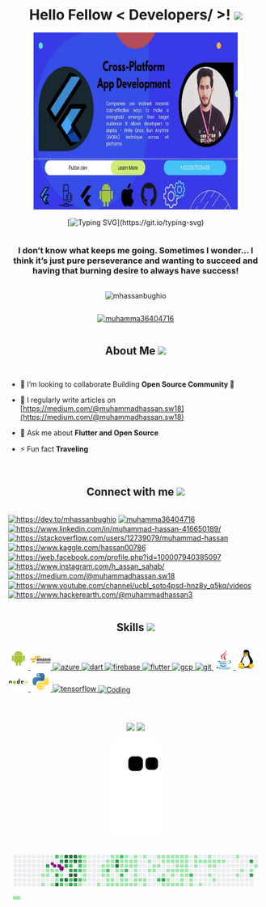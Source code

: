 <div align="center">
<h1> Hello Fellow < Developers/ >! <img src = "https://raw.githubusercontent.com/MartinHeinz/MartinHeinz/master/wave.gif" width = 50px> </h1>
</div>

<div align="center">
<img width="80%" height = "350px" src="https://github.com/Mhassanbughio/Mhassanbughio/blob/main/Image.jpg" alt="cover" />
</div>
<div align="center">

  [![Typing SVG](https://readme-typing-svg.herokuapp.com?color=%2336BCF7&lines=I'am++Muhammad+Hassan+%F0%9F%91%A8%E2%80%8D%F0%9F%92%BB+;Open+Source+Enthusiastic;Flutter+Lead++GDG+Pakistan;TECH+EVENGLIST;AWS+Community+Builder;Microsoft+Learn+Student+Ambassador;AWS+Student+Ambassador;Microsoft+Innovative+Expert;Glad+to+see+you+here+!)](https://git.io/typing-svg)

  </div>

<h3 align="center">I don’t know what keeps me going. Sometimes I wonder… I think it’s just pure perseverance and wanting to succeed and having that burning desire to always have success!</h3>
<p align="left"> <img src="https://komarev.com/ghpvc/?username=mhassanbughio&label=Profile%20views&color=0e75b6&style=flat" alt="mhassanbughio" /> </p>

<p align="left"> <a href="https://twitter.com/muhamma36404716" target="blank"><img src="https://img.shields.io/twitter/follow/muhamma36404716?logo=twitter&style=for-the-badge" alt="muhamma36404716" /></a> </p>

<h2> About Me <img src = "https://media0.giphy.com/media/KDDpcKigbfFpnejZs6/giphy.gif?cid=ecf05e47oy6f4zjs8g1qoiystc56cu7r9tb8a1fe76e05oty&rid=giphy.gif" width = 50px></h2>

- 👯 I’m looking to collaborate Building **Open Source Community 🚩**

- 📝 I regularly write articles on [https://medium.com/@muhammadhassan.sw18](https://medium.com/@muhammadhassan.sw18)

- 💬 Ask me about **Flutter and Open Source**

- ⚡ Fun fact **Traveling**

<h2> Connect with me <img src='https://raw.githubusercontent.com/ShahriarShafin/ShahriarShafin/main/Assets/handshake.gif' width="100px"> </h2>
<p align="left">
<a href="https://dev.to/https://dev.to/mhassanbughio" target="blank"><img align="center" src="https://raw.githubusercontent.com/rahuldkjain/github-profile-readme-generator/master/src/images/icons/Social/devto.svg" alt="https://dev.to/mhassanbughio" height="30" width="40" /></a>
<a href="https://twitter.com/muhamma36404716" target="blank"><img align="center" src="https://raw.githubusercontent.com/rahuldkjain/github-profile-readme-generator/master/src/images/icons/Social/twitter.svg" alt="muhamma36404716" height="30" width="40" /></a>
<a href="https://linkedin.com/in/https://www.linkedin.com/in/muhammad-hassan-416650189/" target="blank"><img align="center" src="https://raw.githubusercontent.com/rahuldkjain/github-profile-readme-generator/master/src/images/icons/Social/linked-in-alt.svg" alt="https://www.linkedin.com/in/muhammad-hassan-416650189/" height="30" width="40" /></a>
<a href="https://stackoverflow.com/users/https://stackoverflow.com/users/12739079/muhammad-hassan" target="blank"><img align="center" src="https://raw.githubusercontent.com/rahuldkjain/github-profile-readme-generator/master/src/images/icons/Social/stack-overflow.svg" alt="https://stackoverflow.com/users/12739079/muhammad-hassan" height="30" width="40" /></a>
<a href="https://kaggle.com/https://www.kaggle.com/hassan00786" target="blank"><img align="center" src="https://raw.githubusercontent.com/rahuldkjain/github-profile-readme-generator/master/src/images/icons/Social/kaggle.svg" alt="https://www.kaggle.com/hassan00786" height="30" width="40" /></a>
<a href="https://fb.com/https://web.facebook.com/profile.php?id=100007940385097" target="blank"><img align="center" src="https://raw.githubusercontent.com/rahuldkjain/github-profile-readme-generator/master/src/images/icons/Social/facebook.svg" alt="https://web.facebook.com/profile.php?id=100007940385097" height="30" width="40" /></a>
<a href="https://instagram.com/https://www.instagram.com/h_assan_sahab/" target="blank"><img align="center" src="https://raw.githubusercontent.com/rahuldkjain/github-profile-readme-generator/master/src/images/icons/Social/instagram.svg" alt="https://www.instagram.com/h_assan_sahab/" height="30" width="40" /></a>
<a href="https://medium.com/https://medium.com/@muhammadhassan.sw18" target="blank"><img align="center" src="https://raw.githubusercontent.com/rahuldkjain/github-profile-readme-generator/master/src/images/icons/Social/medium.svg" alt="https://medium.com/@muhammadhassan.sw18" height="30" width="40" /></a>
<a href="https://www.youtube.com/c/https://www.youtube.com/channel/ucbl_soto4psd-hnz8y_q5kq/videos" target="blank"><img align="center" src="https://raw.githubusercontent.com/rahuldkjain/github-profile-readme-generator/master/src/images/icons/Social/youtube.svg" alt="https://www.youtube.com/channel/ucbl_soto4psd-hnz8y_q5kq/videos" height="30" width="40" /></a>
<a href="https://www.hackerearth.com/https://www.hackerearth.com/@muhammadhassan3" target="blank"><img align="center" src="https://raw.githubusercontent.com/rahuldkjain/github-profile-readme-generator/master/src/images/icons/Social/hackerearth.svg" alt="https://www.hackerearth.com/@muhammadhassan3" height="30" width="40" /></a>
</p>

<h2> Skills <img src = "https://media2.giphy.com/media/QssGEmpkyEOhBCb7e1/giphy.gif?cid=ecf05e47a0n3gi1bfqntqmob8g9aid1oyj2wr3ds3mg700bl&rid=giphy.gif" width = 32px> </h2>
<p align="left"> <a href="https://developer.android.com" target="_blank" rel="noreferrer"> <img src="https://raw.githubusercontent.com/devicons/devicon/master/icons/android/android-original-wordmark.svg" alt="android" width="40" height="40"/> </a> <a href="https://aws.amazon.com" target="_blank" rel="noreferrer"> <img src="https://raw.githubusercontent.com/devicons/devicon/master/icons/amazonwebservices/amazonwebservices-original-wordmark.svg" alt="aws" width="40" height="40"/> </a> <a href="https://azure.microsoft.com/en-in/" target="_blank" rel="noreferrer"> <img src="https://www.vectorlogo.zone/logos/microsoft_azure/microsoft_azure-icon.svg" alt="azure" width="40" height="40"/> </a> <a href="https://dart.dev" target="_blank" rel="noreferrer"> <img src="https://www.vectorlogo.zone/logos/dartlang/dartlang-icon.svg" alt="dart" width="40" height="40"/> </a> <a href="https://firebase.google.com/" target="_blank" rel="noreferrer"> <img src="https://www.vectorlogo.zone/logos/firebase/firebase-icon.svg" alt="firebase" width="40" height="40"/> </a> <a href="https://flutter.dev" target="_blank" rel="noreferrer"> <img src="https://www.vectorlogo.zone/logos/flutterio/flutterio-icon.svg" alt="flutter" width="40" height="40"/> </a> <a href="https://cloud.google.com" target="_blank" rel="noreferrer"> <img src="https://www.vectorlogo.zone/logos/google_cloud/google_cloud-icon.svg" alt="gcp" width="40" height="40"/> </a> <a href="https://git-scm.com/" target="_blank" rel="noreferrer"> <img src="https://www.vectorlogo.zone/logos/git-scm/git-scm-icon.svg" alt="git" width="40" height="40"/> </a> <a href="https://www.java.com" target="_blank" rel="noreferrer"> <img src="https://raw.githubusercontent.com/devicons/devicon/master/icons/java/java-original.svg" alt="java" width="40" height="40"/> </a> <a href="https://www.linux.org/" target="_blank" rel="noreferrer"> <img src="https://raw.githubusercontent.com/devicons/devicon/master/icons/linux/linux-original.svg" alt="linux" width="40" height="40"/> </a> <a href="https://nodejs.org" target="_blank" rel="noreferrer"> <img src="https://raw.githubusercontent.com/devicons/devicon/master/icons/nodejs/nodejs-original-wordmark.svg" alt="nodejs" width="40" height="40"/> </a> <a href="https://www.python.org" target="_blank" rel="noreferrer"> <img src="https://raw.githubusercontent.com/devicons/devicon/master/icons/python/python-original.svg" alt="python" width="40" height="40"/> </a> <a href="https://www.tensorflow.org" target="_blank" rel="noreferrer"> <img src="https://www.vectorlogo.zone/logos/tensorflow/tensorflow-icon.svg" alt="tensorflow" width="40" height="40"/> 
  <img align="center" alt="Coding" width="400" src="https://cdn.dribbble.com/users/1059583/screenshots/4171367/media/34e69eb61a7bd8dea1c957a8b82605a7.gif"></a> </p>

  <hr>
<p align="center">
  <img width="400px" src="https://github-readme-stats.vercel.app/api?username=Mhassanbughio&count_private=true&show_icons=true&theme=material-palenight&hide_border=true&bg_color=1F222E" />
  <img width="400px" src="https://github-readme-streak-stats.herokuapp.com?user=Mhassanbughio&theme=material-palenight&hide_border=true&fire=C77800&ring=7C2AE8&background=1F222E" />
</p>
<div align="center"> <img src="https://raw.githubusercontent.com/muhiqsimui/muhiqsimui/output/github-contribution-grid-snake.svg" /></div>
  
  <body style="margin: 0px; display: flex; flex-direction: column; align-items: center; justify-content: center; height: 100%; width: 100%; position: absolute;">
  
<svg viewBox="-16 -32 880 192" width="880" height="192" xmlns="http://www.w3.org/2000/svg"><style>@keyframes c0{1.07%{fill:var(--c1)}1.09%,to{fill:var(--ce)}}@keyframes c1{4.13%{fill:var(--c1)}4.15%,to{fill:var(--ce)}}@keyframes c2{4.49%{fill:var(--c1)}4.51%,to{fill:var(--ce)}}@keyframes c3{69.54%{fill:var(--c3)}69.56%,to{fill:var(--ce)}}@keyframes c4{3.77%{fill:var(--c1)}3.79%,to{fill:var(--ce)}}@keyframes c5{3.95%{fill:var(--c1)}3.97%,to{fill:var(--ce)}}@keyframes c6{1.97%{fill:var(--c1)}1.99%,to{fill:var(--ce)}}@keyframes c7{1.79%{fill:var(--c1)}1.81%,to{fill:var(--ce)}}@keyframes c8{3.59%{fill:var(--c1)}3.61%,to{fill:var(--ce)}}@keyframes c9{4.85%{fill:var(--c1)}4.87%,to{fill:var(--ce)}}@keyframes ca{48.28%{fill:var(--c2)}48.3%,to{fill:var(--ce)}}@keyframes cb{2.87%{fill:var(--c1)}2.89%,to{fill:var(--ce)}}@keyframes cc{3.41%{fill:var(--c1)}3.43%,to{fill:var(--ce)}}@keyframes cd{70.26%{fill:var(--c3)}70.28%,to{fill:var(--ce)}}@keyframes ce{65.76%{fill:var(--c1)}65.78%,to{fill:var(--ce)}}@keyframes cf{92.24%{fill:var(--c4)}92.26%,to{fill:var(--ce)}}@keyframes cg{48.1%{fill:var(--c1)}48.12%,to{fill:var(--ce)}}@keyframes ch{68.82%{fill:var(--c3)}68.84%,to{fill:var(--ce)}}@keyframes ci{3.05%{fill:var(--c1)}3.07%,to{fill:var(--ce)}}@keyframes cj{3.23%{fill:var(--c1)}3.25%,to{fill:var(--ce)}}@keyframes ck{5.94%{fill:var(--c1)}5.96%,to{fill:var(--ce)}}@keyframes cl{65.94%{fill:var(--c3)}65.96%,to{fill:var(--ce)}}@keyframes cm{45.58%{fill:var(--c2)}45.6%,to{fill:var(--ce)}}@keyframes cn{90.08%{fill:var(--c4)}90.1%,to{fill:var(--ce)}}@keyframes co{90.26%{fill:var(--c4)}90.28%,to{fill:var(--ce)}}@keyframes cp{68.46%{fill:var(--c3)}68.48%,to{fill:var(--ce)}}@keyframes cq{91.7%{fill:var(--c4)}91.72%,to{fill:var(--ce)}}@keyframes cr{45.4%{fill:var(--c1)}45.42%,to{fill:var(--ce)}}@keyframes cs{89.9%{fill:var(--c4)}89.92%,to{fill:var(--ce)}}@keyframes ct{89.36%{fill:var(--c2)}89.38%,to{fill:var(--ce)}}@keyframes cu{68.28%{fill:var(--c2)}68.3%,to{fill:var(--ce)}}@keyframes cv{70.98%{fill:var(--c3)}71%,to{fill:var(--ce)}}@keyframes cw{90.98%{fill:var(--c4)}91%,to{fill:var(--ce)}}@keyframes cx{87.92%{fill:var(--c2)}87.94%,to{fill:var(--ce)}}@keyframes cy{87.74%{fill:var(--c3)}87.76%,to{fill:var(--ce)}}@keyframes cz{89.72%{fill:var(--c4)}89.74%,to{fill:var(--ce)}}@keyframes c10{89.54%{fill:var(--c4)}89.56%,to{fill:var(--ce)}}@keyframes c11{71.16%{fill:var(--c3)}71.18%,to{fill:var(--ce)}}@keyframes c12{91.16%{fill:var(--c4)}91.18%,to{fill:var(--ce)}}@keyframes c13{88.1%{fill:var(--c4)}88.12%,to{fill:var(--ce)}}@keyframes c14{51.16%{fill:var(--c2)}51.18%,to{fill:var(--ce)}}@keyframes c15{49.54%{fill:var(--c2)}49.56%,to{fill:var(--ce)}}@keyframes c16{71.7%{fill:var(--c3)}71.72%,to{fill:var(--ce)}}@keyframes c17{50.26%{fill:var(--c2)}50.28%,to{fill:var(--ce)}}@keyframes c18{50.44%{fill:var(--c2)}50.46%,to{fill:var(--ce)}}@keyframes c19{50.8%{fill:var(--c2)}50.82%,to{fill:var(--ce)}}@keyframes c1a{8.82%{fill:var(--c1)}8.84%,to{fill:var(--ce)}}@keyframes c1b{10.08%{fill:var(--c1)}10.1%,to{fill:var(--ce)}}@keyframes c1c{9.9%{fill:var(--c1)}9.92%,to{fill:var(--ce)}}@keyframes c1d{9.72%{fill:var(--c1)}9.74%,to{fill:var(--ce)}}@keyframes c1e{9.54%{fill:var(--c1)}9.56%,to{fill:var(--ce)}}@keyframes c1f{9.36%{fill:var(--c1)}9.38%,to{fill:var(--ce)}}@keyframes c1g{9.18%{fill:var(--c1)}9.2%,to{fill:var(--ce)}}@keyframes c1h{43.77%{fill:var(--c1)}43.79%,to{fill:var(--ce)}}@keyframes c1i{20.89%{fill:var(--c1)}20.91%,to{fill:var(--ce)}}@keyframes c1j{21.07%{fill:var(--c1)}21.09%,to{fill:var(--ce)}}@keyframes c1k{21.25%{fill:var(--c1)}21.27%,to{fill:var(--ce)}}@keyframes c1l{20.53%{fill:var(--c1)}20.55%,to{fill:var(--ce)}}@keyframes c1m{20.71%{fill:var(--c1)}20.73%,to{fill:var(--ce)}}@keyframes c1n{53.32%{fill:var(--c2)}53.34%,to{fill:var(--ce)}}@keyframes c1o{21.43%{fill:var(--c1)}21.45%,to{fill:var(--ce)}}@keyframes c1p{43.23%{fill:var(--c1)}43.25%,to{fill:var(--ce)}}@keyframes c1q{43.41%{fill:var(--c1)}43.43%,to{fill:var(--ce)}}@keyframes c1r{11.16%{fill:var(--c1)}11.18%,to{fill:var(--ce)}}@keyframes c1s{20.35%{fill:var(--c1)}20.37%,to{fill:var(--ce)}}@keyframes c1t{20.17%{fill:var(--c1)}20.19%,to{fill:var(--ce)}}@keyframes c1u{43.05%{fill:var(--c1)}43.07%,to{fill:var(--ce)}}@keyframes c1v{42.87%{fill:var(--c1)}42.89%,to{fill:var(--ce)}}@keyframes c1w{11.34%{fill:var(--c1)}11.36%,to{fill:var(--ce)}}@keyframes c1x{73.14%{fill:var(--c3)}73.16%,to{fill:var(--ce)}}@keyframes c1y{95.31%{fill:var(--c4)}95.33%,to{fill:var(--ce)}}@keyframes c1z{19.81%{fill:var(--c1)}19.83%,to{fill:var(--ce)}}@keyframes c20{42.69%{fill:var(--c1)}42.71%,to{fill:var(--ce)}}@keyframes c21{55.13%{fill:var(--c2)}55.15%,to{fill:var(--ce)}}@keyframes c22{18.91%{fill:var(--c1)}18.93%,to{fill:var(--ce)}}@keyframes c23{18.73%{fill:var(--c1)}18.75%,to{fill:var(--ce)}}@keyframes c24{19.63%{fill:var(--c1)}19.65%,to{fill:var(--ce)}}@keyframes c25{54.4%{fill:var(--c2)}54.42%,to{fill:var(--ce)}}@keyframes c26{22.15%{fill:var(--c1)}22.17%,to{fill:var(--ce)}}@keyframes c27{42.51%{fill:var(--c1)}42.53%,to{fill:var(--ce)}}@keyframes c28{12.06%{fill:var(--c1)}12.08%,to{fill:var(--ce)}}@keyframes c29{12.24%{fill:var(--c1)}12.26%,to{fill:var(--ce)}}@keyframes c2a{18.55%{fill:var(--c1)}18.57%,to{fill:var(--ce)}}@keyframes c2b{54.04%{fill:var(--c2)}54.06%,to{fill:var(--ce)}}@keyframes c2c{22.33%{fill:var(--c1)}22.35%,to{fill:var(--ce)}}@keyframes c2d{22.51%{fill:var(--c1)}22.53%,to{fill:var(--ce)}}@keyframes c2e{12.42%{fill:var(--c1)}12.44%,to{fill:var(--ce)}}@keyframes c2f{18.37%{fill:var(--c1)}18.39%,to{fill:var(--ce)}}@keyframes c2g{22.69%{fill:var(--c1)}22.71%,to{fill:var(--ce)}}@keyframes c2h{12.78%{fill:var(--c1)}12.8%,to{fill:var(--ce)}}@keyframes c2i{12.6%{fill:var(--c1)}12.62%,to{fill:var(--ce)}}@keyframes c2j{18.19%{fill:var(--c1)}18.21%,to{fill:var(--ce)}}@keyframes c2k{18.01%{fill:var(--c1)}18.03%,to{fill:var(--ce)}}@keyframes c2l{41.61%{fill:var(--c1)}41.63%,to{fill:var(--ce)}}@keyframes c2m{23.05%{fill:var(--c1)}23.07%,to{fill:var(--ce)}}@keyframes c2n{22.87%{fill:var(--c1)}22.89%,to{fill:var(--ce)}}@keyframes c2o{23.23%{fill:var(--c1)}23.25%,to{fill:var(--ce)}}@keyframes c2p{13.14%{fill:var(--c1)}13.16%,to{fill:var(--ce)}}@keyframes c2q{23.41%{fill:var(--c1)}23.43%,to{fill:var(--ce)}}@keyframes c2r{23.59%{fill:var(--c1)}23.61%,to{fill:var(--ce)}}@keyframes c2s{13.5%{fill:var(--c1)}13.52%,to{fill:var(--ce)}}@keyframes c2t{17.47%{fill:var(--c1)}17.49%,to{fill:var(--ce)}}@keyframes c2u{13.86%{fill:var(--c1)}13.88%,to{fill:var(--ce)}}@keyframes c2v{17.29%{fill:var(--c1)}17.31%,to{fill:var(--ce)}}@keyframes c2w{16.57%{fill:var(--c1)}16.59%,to{fill:var(--ce)}}@keyframes c2x{14.04%{fill:var(--c1)}14.06%,to{fill:var(--ce)}}@keyframes c2y{57.47%{fill:var(--c2)}57.49%,to{fill:var(--ce)}}@keyframes c2z{16.39%{fill:var(--c1)}16.41%,to{fill:var(--ce)}}@keyframes c30{14.4%{fill:var(--c1)}14.42%,to{fill:var(--ce)}}@keyframes c31{27.92%{fill:var(--c1)}27.94%,to{fill:var(--ce)}}@keyframes c32{75.67%{fill:var(--c3)}75.69%,to{fill:var(--ce)}}@keyframes c33{24.31%{fill:var(--c1)}24.33%,to{fill:var(--ce)}}@keyframes c34{16.21%{fill:var(--c1)}16.23%,to{fill:var(--ce)}}@keyframes c35{14.58%{fill:var(--c1)}14.6%,to{fill:var(--ce)}}@keyframes c36{27.56%{fill:var(--c1)}27.58%,to{fill:var(--ce)}}@keyframes c37{28.64%{fill:var(--c1)}28.66%,to{fill:var(--ce)}}@keyframes c38{24.49%{fill:var(--c1)}24.51%,to{fill:var(--ce)}}@keyframes c39{16.03%{fill:var(--c1)}16.05%,to{fill:var(--ce)}}@keyframes c3a{14.76%{fill:var(--c1)}14.78%,to{fill:var(--ce)}}@keyframes c3b{27.38%{fill:var(--c1)}27.4%,to{fill:var(--ce)}}@keyframes c3c{27.2%{fill:var(--c1)}27.22%,to{fill:var(--ce)}}@keyframes c3d{24.67%{fill:var(--c1)}24.69%,to{fill:var(--ce)}}@keyframes c3e{15.85%{fill:var(--c1)}15.87%,to{fill:var(--ce)}}@keyframes c3f{14.94%{fill:var(--c1)}14.96%,to{fill:var(--ce)}}@keyframes c3g{26.3%{fill:var(--c1)}26.32%,to{fill:var(--ce)}}@keyframes c3h{26.48%{fill:var(--c1)}26.5%,to{fill:var(--ce)}}@keyframes c3i{24.85%{fill:var(--c1)}24.87%,to{fill:var(--ce)}}@keyframes c3j{15.67%{fill:var(--c1)}15.69%,to{fill:var(--ce)}}@keyframes c3k{15.13%{fill:var(--c1)}15.15%,to{fill:var(--ce)}}@keyframes c3l{26.12%{fill:var(--c1)}26.14%,to{fill:var(--ce)}}@keyframes c3m{26.66%{fill:var(--c1)}26.68%,to{fill:var(--ce)}}@keyframes c3n{25.4%{fill:var(--c1)}25.42%,to{fill:var(--ce)}}@keyframes c3o{25.22%{fill:var(--c1)}25.24%,to{fill:var(--ce)}}@keyframes c3p{25.04%{fill:var(--c1)}25.06%,to{fill:var(--ce)}}@keyframes c3q{15.49%{fill:var(--c1)}15.51%,to{fill:var(--ce)}}@keyframes c3r{15.31%{fill:var(--c1)}15.33%,to{fill:var(--ce)}}@keyframes c3s{25.94%{fill:var(--c1)}25.96%,to{fill:var(--ce)}}@keyframes c3t{25.76%{fill:var(--c1)}25.78%,to{fill:var(--ce)}}@keyframes c3u{25.58%{fill:var(--c1)}25.6%,to{fill:var(--ce)}}@keyframes c3v{59.27%{fill:var(--c2)}59.29%,to{fill:var(--ce)}}@keyframes c3w{29.54%{fill:var(--c1)}29.56%,to{fill:var(--ce)}}@keyframes c3x{29.72%{fill:var(--c1)}29.74%,to{fill:var(--ce)}}@keyframes c3y{38.19%{fill:var(--c1)}38.21%,to{fill:var(--ce)}}@keyframes c3z{38.01%{fill:var(--c1)}38.03%,to{fill:var(--ce)}}@keyframes c40{38.91%{fill:var(--c1)}38.93%,to{fill:var(--ce)}}@keyframes c41{37.83%{fill:var(--c1)}37.85%,to{fill:var(--ce)}}@keyframes c42{30.08%{fill:var(--c1)}30.1%,to{fill:var(--ce)}}@keyframes c43{37.65%{fill:var(--c1)}37.67%,to{fill:var(--ce)}}@keyframes c44{37.29%{fill:var(--c1)}37.31%,to{fill:var(--ce)}}@keyframes c45{37.11%{fill:var(--c1)}37.13%,to{fill:var(--ce)}}@keyframes c46{31.52%{fill:var(--c1)}31.54%,to{fill:var(--ce)}}@keyframes c47{31.16%{fill:var(--c1)}31.18%,to{fill:var(--ce)}}@keyframes c48{31.88%{fill:var(--c1)}31.9%,to{fill:var(--ce)}}@keyframes c49{31.7%{fill:var(--c1)}31.72%,to{fill:var(--ce)}}@keyframes c4a{30.8%{fill:var(--c1)}30.82%,to{fill:var(--ce)}}@keyframes c4b{32.06%{fill:var(--c1)}32.08%,to{fill:var(--ce)}}@keyframes c4c{32.24%{fill:var(--c1)}32.26%,to{fill:var(--ce)}}@keyframes c4d{32.96%{fill:var(--c1)}32.98%,to{fill:var(--ce)}}@keyframes c4e{35.49%{fill:var(--c1)}35.51%,to{fill:var(--ce)}}@keyframes c4f{33.68%{fill:var(--c1)}33.7%,to{fill:var(--ce)}}@keyframes c4g{79.81%{fill:var(--c3)}79.83%,to{fill:var(--ce)}}@keyframes c4h{34.04%{fill:var(--c1)}34.06%,to{fill:var(--ce)}}@keyframes c4i{79.27%{fill:var(--c3)}79.29%,to{fill:var(--ce)}}@keyframes c4j{34.4%{fill:var(--c1)}34.42%,to{fill:var(--ce)}}@keyframes u0{1.07%{transform:scale(0,1)}1.09%,1.79%{transform:scale(.01,1)}1.81%,1.97%,1.99%,2.87%{transform:scale(.02,1)}2.89%,3.05%{transform:scale(.03,1)}3.07%,3.23%{transform:scale(.04,1)}3.25%,3.41%{transform:scale(.05,1)}3.43%,3.59%{transform:scale(.06,1)}3.61%,3.77%,3.79%,3.95%{transform:scale(.07,1)}3.97%,4.13%{transform:scale(.08,1)}4.15%,4.49%{transform:scale(.09,1)}4.51%,4.85%{transform:scale(.1,1)}4.87%,5.94%,5.96%,8.82%{transform:scale(.11,1)}8.84%,9.18%{transform:scale(.12,1)}9.2%,9.36%{transform:scale(.13,1)}9.38%,9.54%{transform:scale(.14,1)}9.56%,9.72%{transform:scale(.15,1)}10.08%,9.74%,9.9%,9.92%{transform:scale(.16,1)}10.1%,11.16%{transform:scale(.17,1)}11.18%,11.34%{transform:scale(.18,1)}11.36%,12.06%{transform:scale(.19,1)}12.08%,12.24%,12.26%,12.42%{transform:scale(.2,1)}12.44%,12.6%{transform:scale(.21,1)}12.62%,12.78%{transform:scale(.22,1)}12.8%,13.14%{transform:scale(.23,1)}13.16%,13.5%{transform:scale(.24,1)}13.52%,13.86%,13.88%,14.04%{transform:scale(.25,1)}14.06%,14.4%{transform:scale(.26,1)}14.42%,14.58%{transform:scale(.27,1)}14.6%,14.76%{transform:scale(.28,1)}14.78%,14.94%{transform:scale(.29,1)}14.96%,15.13%,15.15%,15.31%{transform:scale(.3,1)}15.33%,15.49%{transform:scale(.31,1)}15.51%,15.67%{transform:scale(.32,1)}15.69%,15.85%{transform:scale(.33,1)}15.87%,16.03%,16.05%,16.21%{transform:scale(.34,1)}16.23%,16.39%{transform:scale(.35,1)}16.41%,16.57%{transform:scale(.36,1)}16.59%,17.29%{transform:scale(.37,1)}17.31%,17.47%{transform:scale(.38,1)}17.49%,18.01%,18.03%,18.19%{transform:scale(.39,1)}18.21%,18.37%{transform:scale(.4,1)}18.39%,18.55%{transform:scale(.41,1)}18.57%,18.73%{transform:scale(.42,1)}18.75%,18.91%,18.93%,19.63%{transform:scale(.43,1)}19.65%,19.81%{transform:scale(.44,1)}19.83%,20.17%{transform:scale(.45,1)}20.19%,20.35%{transform:scale(.46,1)}20.37%,20.53%{transform:scale(.47,1)}20.55%,20.71%,20.73%,20.89%{transform:scale(.48,1)}20.91%,21.07%{transform:scale(.49,1)}21.09%,21.25%{transform:scale(.5,1)}21.27%,21.43%{transform:scale(.51,1)}21.45%,22.15%,22.17%,22.33%{transform:scale(.52,1)}22.35%,22.51%{transform:scale(.53,1)}22.53%,22.69%{transform:scale(.54,1)}22.71%,22.87%{transform:scale(.55,1)}22.89%,23.05%{transform:scale(.56,1)}23.07%,23.23%,23.25%,23.41%{transform:scale(.57,1)}23.43%,23.59%{transform:scale(.58,1)}23.61%,24.31%{transform:scale(.59,1)}24.33%,24.49%{transform:scale(.6,1)}24.51%,24.67%,24.69%,24.85%{transform:scale(.61,1)}24.87%,25.04%{transform:scale(.62,1)}25.06%,25.22%{transform:scale(.63,1)}25.24%,25.4%{transform:scale(.64,1)}25.42%,25.58%{transform:scale(.65,1)}25.6%,25.76%,25.78%,25.94%{transform:scale(.66,1)}25.96%,26.12%{transform:scale(.67,1)}26.14%,26.3%{transform:scale(.68,1)}26.32%,26.48%{transform:scale(.69,1)}26.5%,26.66%,26.68%,27.2%{transform:scale(.7,1)}27.22%,27.38%{transform:scale(.71,1)}27.4%,27.56%{transform:scale(.72,1)}27.58%,27.92%{transform:scale(.73,1)}27.94%,28.64%{transform:scale(.74,1)}28.66%,29.54%,29.56%,29.72%{transform:scale(.75,1)}29.74%,30.08%{transform:scale(.76,1)}30.1%,30.8%{transform:scale(.77,1)}30.82%,31.16%{transform:scale(.78,1)}31.18%,31.52%{transform:scale(.79,1)}31.54%,31.7%,31.72%,31.88%{transform:scale(.8,1)}31.9%,32.06%{transform:scale(.81,1)}32.08%,32.24%{transform:scale(.82,1)}32.26%,32.96%{transform:scale(.83,1)}32.98%,33.68%,33.7%,34.04%{transform:scale(.84,1)}34.06%,34.4%{transform:scale(.85,1)}34.42%,35.49%{transform:scale(.86,1)}35.51%,37.11%{transform:scale(.87,1)}37.13%,37.29%{transform:scale(.88,1)}37.31%,37.65%,37.67%,37.83%{transform:scale(.89,1)}37.85%,38.01%{transform:scale(.9,1)}38.03%,38.19%{transform:scale(.91,1)}38.21%,38.91%{transform:scale(.92,1)}38.93%,41.61%,41.63%,42.51%{transform:scale(.93,1)}42.53%,42.69%{transform:scale(.94,1)}42.71%,42.87%{transform:scale(.95,1)}42.89%,43.05%{transform:scale(.96,1)}43.07%,43.23%{transform:scale(.97,1)}43.25%,43.41%,43.43%,43.77%{transform:scale(.98,1)}43.79%,45.4%{transform:scale(.99,1)}45.42%,to{transform:scale(1,1)}}@keyframes u1{45.58%{transform:scale(0,1)}45.6%,to{transform:scale(1,1)}}@keyframes u2{48.1%{transform:scale(0,1)}48.12%,to{transform:scale(1,1)}}@keyframes u3{48.28%{transform:scale(0,1)}48.3%,49.54%{transform:scale(.08,1)}49.56%,50.26%{transform:scale(.17,1)}50.28%,50.44%{transform:scale(.25,1)}50.46%,50.8%{transform:scale(.33,1)}50.82%,51.16%{transform:scale(.42,1)}51.18%,53.32%{transform:scale(.5,1)}53.34%,54.04%{transform:scale(.58,1)}54.06%,54.4%{transform:scale(.67,1)}54.42%,55.13%{transform:scale(.75,1)}55.15%,57.47%{transform:scale(.83,1)}57.49%,59.27%{transform:scale(.92,1)}59.29%,to{transform:scale(1,1)}}@keyframes u4{65.76%{transform:scale(0,1)}65.78%,to{transform:scale(1,1)}}@keyframes u5{65.94%{transform:scale(0,1)}65.96%,to{transform:scale(1,1)}}@keyframes u6{68.28%{transform:scale(0,1)}68.3%,to{transform:scale(1,1)}}@keyframes u7{68.46%{transform:scale(0,1)}68.48%,68.82%{transform:scale(.08,1)}68.84%,69.54%{transform:scale(.17,1)}69.56%,70.26%{transform:scale(.25,1)}70.28%,70.98%{transform:scale(.33,1)}71%,71.16%{transform:scale(.42,1)}71.18%,71.7%{transform:scale(.5,1)}71.72%,73.14%{transform:scale(.58,1)}73.16%,75.67%{transform:scale(.67,1)}75.69%,79.27%{transform:scale(.75,1)}79.29%,79.81%{transform:scale(.83,1)}79.83%,87.74%{transform:scale(.92,1)}87.76%,to{transform:scale(1,1)}}@keyframes u8{87.92%{transform:scale(0,1)}87.94%,to{transform:scale(1,1)}}@keyframes u9{88.1%{transform:scale(0,1)}88.12%,to{transform:scale(1,1)}}@keyframes ua{89.36%{transform:scale(0,1)}89.38%,to{transform:scale(1,1)}}@keyframes ub{89.54%{transform:scale(0,1)}89.56%,89.72%{transform:scale(.1,1)}89.74%,89.9%{transform:scale(.2,1)}89.92%,90.08%{transform:scale(.3,1)}90.1%,90.26%{transform:scale(.4,1)}90.28%,90.98%{transform:scale(.5,1)}91%,91.16%{transform:scale(.6,1)}91.18%,91.7%{transform:scale(.7,1)}91.72%,92.24%{transform:scale(.8,1)}92.26%,95.31%{transform:scale(.9,1)}95.33%,to{transform:scale(1,1)}}@keyframes s0{0%,99.82%{transform:translate(0,-16px)}.18%{transform:translate(0,0)}.9%{transform:translate(64px,0)}1.08%{transform:translate(64px,16px)}1.8%,2.52%{transform:translate(128px,16px)}1.98%{transform:translate(128px,0)}2.16%{transform:translate(112px,0)}2.34%,69.37%{transform:translate(112px,16px)}2.7%{transform:translate(128px,32px)}3.06%,68.65%{transform:translate(160px,32px)}3.24%,5.77%{transform:translate(160px,48px)}3.78%{transform:translate(112px,48px)}3.96%{transform:translate(112px,64px)}4.14%{transform:translate(96px,64px)}4.5%{transform:translate(96px,96px)}4.86%{transform:translate(128px,96px)}5.41%,6.85%{transform:translate(128px,48px)}5.95%{transform:translate(160px,64px)}6.13%,70.63%{transform:translate(176px,64px)}6.31%,70.81%{transform:translate(176px,48px)}46.13%,65.23%,7.57%{transform:translate(128px,112px)}44.68%,67.03%,8.65%{transform:translate(224px,112px)}44.5%,50.99%,8.83%,87.39%{transform:translate(224px,96px)}9.01%{transform:translate(240px,96px)}10.09%,49.73%{transform:translate(240px,0)}11.35%{transform:translate(352px,0)}11.53%{transform:translate(352px,-16px)}11.89%{transform:translate(384px,-16px)}12.25%,19.1%{transform:translate(384px,16px)}12.61%{transform:translate(416px,16px)}12.79%{transform:translate(416px,0)}13.33%{transform:translate(464px,0)}13.51%{transform:translate(464px,16px)}13.69%{transform:translate(480px,16px)}13.87%{transform:translate(480px,32px)}14.23%{transform:translate(512px,32px)}14.41%,74.95%{transform:translate(512px,16px)}15.32%{transform:translate(592px,16px)}15.5%{transform:translate(592px,0)}16.76%{transform:translate(480px,0)}17.3%{transform:translate(480px,48px)}18.02%{transform:translate(416px,48px)}18.2%,41.26%{transform:translate(416px,32px)}18.74%,19.46%{transform:translate(368px,32px)}18.92%{transform:translate(368px,16px)}19.28%{transform:translate(384px,32px)}19.64%{transform:translate(368px,48px)}20%{transform:translate(336px,48px)}20.36%{transform:translate(336px,16px)}20.54%{transform:translate(320px,16px)}20.72%{transform:translate(320px,32px)}20.9%{transform:translate(304px,32px)}21.26%{transform:translate(304px,64px)}21.8%{transform:translate(352px,64px)}21.98%{transform:translate(352px,80px)}22.34%,42.16%{transform:translate(384px,80px)}22.52%{transform:translate(384px,96px)}22.88%{transform:translate(416px,96px)}23.06%{transform:translate(416px,80px)}23.42%{transform:translate(448px,80px)}23.6%{transform:translate(448px,96px)}25.05%{transform:translate(576px,96px)}25.41%,26.85%{transform:translate(576px,64px)}25.59%{transform:translate(592px,64px)}25.95%{transform:translate(592px,32px)}26.31%{transform:translate(560px,32px)}26.49%{transform:translate(560px,48px)}26.67%{transform:translate(576px,48px)}27.21%{transform:translate(544px,64px)}27.39%{transform:translate(544px,48px)}27.57%,28.29%{transform:translate(528px,48px)}27.75%{transform:translate(528px,64px)}27.93%{transform:translate(512px,64px)}28.11%{transform:translate(512px,48px)}28.65%{transform:translate(528px,80px)}29.55%,59.46%{transform:translate(608px,80px)}29.73%{transform:translate(608px,96px)}30.63%{transform:translate(688px,96px)}30.99%{transform:translate(688px,64px)}31.17%{transform:translate(672px,64px)}31.53%{transform:translate(672px,32px)}31.71%{transform:translate(688px,32px)}31.89%{transform:translate(688px,16px)}32.79%{transform:translate(768px,16px)}32.97%{transform:translate(768px,0)}33.15%{transform:translate(784px,0)}33.69%{transform:translate(784px,48px)}34.23%{transform:translate(832px,48px)}34.41%{transform:translate(832px,32px)}35.14%{transform:translate(768px,32px)}35.5%{transform:translate(768px,64px)}35.68%{transform:translate(752px,64px)}36.22%{transform:translate(752px,16px)}37.12%{transform:translate(672px,16px)}37.3%{transform:translate(672px,0)}37.48%{transform:translate(656px,0)}37.66%{transform:translate(656px,16px)}38.02%,38.74%{transform:translate(624px,16px)}38.2%{transform:translate(624px,0)}38.38%{transform:translate(640px,0)}38.56%{transform:translate(640px,16px)}38.92%{transform:translate(624px,32px)}41.62%{transform:translate(416px,64px)}41.98%,54.23%{transform:translate(384px,64px)}42.34%{transform:translate(368px,80px)}42.52%{transform:translate(368px,96px)}42.88%{transform:translate(336px,96px)}43.06%{transform:translate(336px,80px)}43.24%{transform:translate(320px,80px)}43.42%{transform:translate(320px,96px)}45.23%{transform:translate(176px,112px)}45.41%{transform:translate(176px,96px)}45.59%{transform:translate(160px,96px)}45.77%,66.31%{transform:translate(160px,112px)}47.57%{transform:translate(128px,-16px)}47.93%{transform:translate(160px,-16px)}48.11%{transform:translate(160px,0)}48.29%{transform:translate(144px,0)}48.47%{transform:translate(144px,-16px)}49.37%{transform:translate(224px,-16px)}49.55%{transform:translate(224px,0)}50.09%{transform:translate(240px,32px)}50.27%,67.93%{transform:translate(224px,32px)}51.17%{transform:translate(208px,96px)}51.35%{transform:translate(208px,112px)}52.61%{transform:translate(320px,112px)}53.33%{transform:translate(320px,48px)}54.05%{transform:translate(384px,48px)}54.41%{transform:translate(368px,64px)}55.14%{transform:translate(368px,0)}56.58%{transform:translate(496px,0)}57.48%{transform:translate(496px,80px)}57.66%{transform:translate(480px,80px)}57.84%{transform:translate(480px,64px)}59.28%{transform:translate(608px,64px)}60.18%{transform:translate(544px,80px)}60.36%{transform:translate(544px,96px)}60.54%{transform:translate(528px,96px)}60.72%{transform:translate(528px,112px)}65.59%{transform:translate(128px,80px)}65.95%{transform:translate(160px,80px)}68.83%{transform:translate(160px,16px)}69.55%{transform:translate(112px,32px)}69.91%{transform:translate(144px,32px)}70.27%{transform:translate(144px,64px)}71.35%,88.65%{transform:translate(224px,48px)}71.71%,86.49%{transform:translate(224px,16px)}75.68%{transform:translate(512px,80px)}79.1%{transform:translate(816px,80px)}79.82%{transform:translate(816px,16px)}87.75%{transform:translate(192px,96px)}87.93%{transform:translate(192px,80px)}88.29%{transform:translate(224px,80px)}89.01%{transform:translate(192px,48px)}89.37%,90.45%{transform:translate(192px,16px)}89.55%{transform:translate(208px,16px)}89.73%{transform:translate(208px,0)}90.09%{transform:translate(176px,0)}90.27%{transform:translate(176px,16px)}90.99%{transform:translate(192px,64px)}91.17%{transform:translate(208px,64px)}91.35%{transform:translate(208px,80px)}92.07%{transform:translate(144px,80px)}92.25%{transform:translate(144px,96px)}94.59%{transform:translate(352px,96px)}95.32%{transform:translate(352px,32px)}98.74%{transform:translate(48px,32px)}99.28%{transform:translate(48px,-16px)}}@keyframes s1{0%,99.82%{transform:translate(16px,-16px)}.18%{transform:translate(0,-16px)}.36%{transform:translate(0,0)}1.08%{transform:translate(64px,0)}1.26%{transform:translate(64px,16px)}1.98%,2.7%{transform:translate(128px,16px)}2.16%{transform:translate(128px,0)}2.34%{transform:translate(112px,0)}2.52%,69.55%{transform:translate(112px,16px)}2.88%{transform:translate(128px,32px)}3.24%,68.83%{transform:translate(160px,32px)}3.42%,5.95%{transform:translate(160px,48px)}3.96%{transform:translate(112px,48px)}4.14%{transform:translate(112px,64px)}4.32%{transform:translate(96px,64px)}4.68%{transform:translate(96px,96px)}5.05%{transform:translate(128px,96px)}5.59%,7.03%{transform:translate(128px,48px)}6.13%{transform:translate(160px,64px)}6.31%,70.81%{transform:translate(176px,64px)}6.49%,70.99%{transform:translate(176px,48px)}46.31%,65.41%,7.75%{transform:translate(128px,112px)}44.86%,67.21%,8.83%{transform:translate(224px,112px)}44.68%,51.17%,87.57%,9.01%{transform:translate(224px,96px)}9.19%{transform:translate(240px,96px)}10.27%,49.91%{transform:translate(240px,0)}11.53%{transform:translate(352px,0)}11.71%{transform:translate(352px,-16px)}12.07%{transform:translate(384px,-16px)}12.43%,19.28%{transform:translate(384px,16px)}12.79%{transform:translate(416px,16px)}12.97%{transform:translate(416px,0)}13.51%{transform:translate(464px,0)}13.69%{transform:translate(464px,16px)}13.87%{transform:translate(480px,16px)}14.05%{transform:translate(480px,32px)}14.41%{transform:translate(512px,32px)}14.59%,75.14%{transform:translate(512px,16px)}15.5%{transform:translate(592px,16px)}15.68%{transform:translate(592px,0)}16.94%{transform:translate(480px,0)}17.48%{transform:translate(480px,48px)}18.2%{transform:translate(416px,48px)}18.38%,41.44%{transform:translate(416px,32px)}18.92%,19.64%{transform:translate(368px,32px)}19.1%{transform:translate(368px,16px)}19.46%{transform:translate(384px,32px)}19.82%{transform:translate(368px,48px)}20.18%{transform:translate(336px,48px)}20.54%{transform:translate(336px,16px)}20.72%{transform:translate(320px,16px)}20.9%{transform:translate(320px,32px)}21.08%{transform:translate(304px,32px)}21.44%{transform:translate(304px,64px)}21.98%{transform:translate(352px,64px)}22.16%{transform:translate(352px,80px)}22.52%,42.34%{transform:translate(384px,80px)}22.7%{transform:translate(384px,96px)}23.06%{transform:translate(416px,96px)}23.24%{transform:translate(416px,80px)}23.6%{transform:translate(448px,80px)}23.78%{transform:translate(448px,96px)}25.23%{transform:translate(576px,96px)}25.59%,27.03%{transform:translate(576px,64px)}25.77%{transform:translate(592px,64px)}26.13%{transform:translate(592px,32px)}26.49%{transform:translate(560px,32px)}26.67%{transform:translate(560px,48px)}26.85%{transform:translate(576px,48px)}27.39%{transform:translate(544px,64px)}27.57%{transform:translate(544px,48px)}27.75%,28.47%{transform:translate(528px,48px)}27.93%{transform:translate(528px,64px)}28.11%{transform:translate(512px,64px)}28.29%{transform:translate(512px,48px)}28.83%{transform:translate(528px,80px)}29.73%,59.64%{transform:translate(608px,80px)}29.91%{transform:translate(608px,96px)}30.81%{transform:translate(688px,96px)}31.17%{transform:translate(688px,64px)}31.35%{transform:translate(672px,64px)}31.71%{transform:translate(672px,32px)}31.89%{transform:translate(688px,32px)}32.07%{transform:translate(688px,16px)}32.97%{transform:translate(768px,16px)}33.15%{transform:translate(768px,0)}33.33%{transform:translate(784px,0)}33.87%{transform:translate(784px,48px)}34.41%{transform:translate(832px,48px)}34.59%{transform:translate(832px,32px)}35.32%{transform:translate(768px,32px)}35.68%{transform:translate(768px,64px)}35.86%{transform:translate(752px,64px)}36.4%{transform:translate(752px,16px)}37.3%{transform:translate(672px,16px)}37.48%{transform:translate(672px,0)}37.66%{transform:translate(656px,0)}37.84%{transform:translate(656px,16px)}38.2%,38.92%{transform:translate(624px,16px)}38.38%{transform:translate(624px,0)}38.56%{transform:translate(640px,0)}38.74%{transform:translate(640px,16px)}39.1%{transform:translate(624px,32px)}41.8%{transform:translate(416px,64px)}42.16%,54.41%{transform:translate(384px,64px)}42.52%{transform:translate(368px,80px)}42.7%{transform:translate(368px,96px)}43.06%{transform:translate(336px,96px)}43.24%{transform:translate(336px,80px)}43.42%{transform:translate(320px,80px)}43.6%{transform:translate(320px,96px)}45.41%{transform:translate(176px,112px)}45.59%{transform:translate(176px,96px)}45.77%{transform:translate(160px,96px)}45.95%,66.49%{transform:translate(160px,112px)}47.75%{transform:translate(128px,-16px)}48.11%{transform:translate(160px,-16px)}48.29%{transform:translate(160px,0)}48.47%{transform:translate(144px,0)}48.65%{transform:translate(144px,-16px)}49.55%{transform:translate(224px,-16px)}49.73%{transform:translate(224px,0)}50.27%{transform:translate(240px,32px)}50.45%,68.11%{transform:translate(224px,32px)}51.35%{transform:translate(208px,96px)}51.53%{transform:translate(208px,112px)}52.79%{transform:translate(320px,112px)}53.51%{transform:translate(320px,48px)}54.23%{transform:translate(384px,48px)}54.59%{transform:translate(368px,64px)}55.32%{transform:translate(368px,0)}56.76%{transform:translate(496px,0)}57.66%{transform:translate(496px,80px)}57.84%{transform:translate(480px,80px)}58.02%{transform:translate(480px,64px)}59.46%{transform:translate(608px,64px)}60.36%{transform:translate(544px,80px)}60.54%{transform:translate(544px,96px)}60.72%{transform:translate(528px,96px)}60.9%{transform:translate(528px,112px)}65.77%{transform:translate(128px,80px)}66.13%{transform:translate(160px,80px)}69.01%{transform:translate(160px,16px)}69.73%{transform:translate(112px,32px)}70.09%{transform:translate(144px,32px)}70.45%{transform:translate(144px,64px)}71.53%,88.83%{transform:translate(224px,48px)}71.89%,86.67%{transform:translate(224px,16px)}75.86%{transform:translate(512px,80px)}79.28%{transform:translate(816px,80px)}80%{transform:translate(816px,16px)}87.93%{transform:translate(192px,96px)}88.11%{transform:translate(192px,80px)}88.47%{transform:translate(224px,80px)}89.19%{transform:translate(192px,48px)}89.55%,90.63%{transform:translate(192px,16px)}89.73%{transform:translate(208px,16px)}89.91%{transform:translate(208px,0)}90.27%{transform:translate(176px,0)}90.45%{transform:translate(176px,16px)}91.17%{transform:translate(192px,64px)}91.35%{transform:translate(208px,64px)}91.53%{transform:translate(208px,80px)}92.25%{transform:translate(144px,80px)}92.43%{transform:translate(144px,96px)}94.77%{transform:translate(352px,96px)}95.5%{transform:translate(352px,32px)}98.92%{transform:translate(48px,32px)}99.46%{transform:translate(48px,-16px)}}@keyframes s2{0%,99.82%{transform:translate(32px,-16px)}.36%{transform:translate(0,-16px)}.54%{transform:translate(0,0)}1.26%{transform:translate(64px,0)}1.44%{transform:translate(64px,16px)}2.16%,2.88%{transform:translate(128px,16px)}2.34%{transform:translate(128px,0)}2.52%{transform:translate(112px,0)}2.7%,69.73%{transform:translate(112px,16px)}3.06%{transform:translate(128px,32px)}3.42%,69.01%{transform:translate(160px,32px)}3.6%,6.13%{transform:translate(160px,48px)}4.14%{transform:translate(112px,48px)}4.32%{transform:translate(112px,64px)}4.5%{transform:translate(96px,64px)}4.86%{transform:translate(96px,96px)}5.23%{transform:translate(128px,96px)}5.77%,7.21%{transform:translate(128px,48px)}6.31%{transform:translate(160px,64px)}6.49%,70.99%{transform:translate(176px,64px)}6.67%,71.17%{transform:translate(176px,48px)}46.49%,65.59%,7.93%{transform:translate(128px,112px)}45.05%,67.39%,9.01%{transform:translate(224px,112px)}44.86%,51.35%,87.75%,9.19%{transform:translate(224px,96px)}9.37%{transform:translate(240px,96px)}10.45%,50.09%{transform:translate(240px,0)}11.71%{transform:translate(352px,0)}11.89%{transform:translate(352px,-16px)}12.25%{transform:translate(384px,-16px)}12.61%,19.46%{transform:translate(384px,16px)}12.97%{transform:translate(416px,16px)}13.15%{transform:translate(416px,0)}13.69%{transform:translate(464px,0)}13.87%{transform:translate(464px,16px)}14.05%{transform:translate(480px,16px)}14.23%{transform:translate(480px,32px)}14.59%{transform:translate(512px,32px)}14.77%,75.32%{transform:translate(512px,16px)}15.68%{transform:translate(592px,16px)}15.86%{transform:translate(592px,0)}17.12%{transform:translate(480px,0)}17.66%{transform:translate(480px,48px)}18.38%{transform:translate(416px,48px)}18.56%,41.62%{transform:translate(416px,32px)}19.1%,19.82%{transform:translate(368px,32px)}19.28%{transform:translate(368px,16px)}19.64%{transform:translate(384px,32px)}20%{transform:translate(368px,48px)}20.36%{transform:translate(336px,48px)}20.72%{transform:translate(336px,16px)}20.9%{transform:translate(320px,16px)}21.08%{transform:translate(320px,32px)}21.26%{transform:translate(304px,32px)}21.62%{transform:translate(304px,64px)}22.16%{transform:translate(352px,64px)}22.34%{transform:translate(352px,80px)}22.7%,42.52%{transform:translate(384px,80px)}22.88%{transform:translate(384px,96px)}23.24%{transform:translate(416px,96px)}23.42%{transform:translate(416px,80px)}23.78%{transform:translate(448px,80px)}23.96%{transform:translate(448px,96px)}25.41%{transform:translate(576px,96px)}25.77%,27.21%{transform:translate(576px,64px)}25.95%{transform:translate(592px,64px)}26.31%{transform:translate(592px,32px)}26.67%{transform:translate(560px,32px)}26.85%{transform:translate(560px,48px)}27.03%{transform:translate(576px,48px)}27.57%{transform:translate(544px,64px)}27.75%{transform:translate(544px,48px)}27.93%,28.65%{transform:translate(528px,48px)}28.11%{transform:translate(528px,64px)}28.29%{transform:translate(512px,64px)}28.47%{transform:translate(512px,48px)}29.01%{transform:translate(528px,80px)}29.91%,59.82%{transform:translate(608px,80px)}30.09%{transform:translate(608px,96px)}30.99%{transform:translate(688px,96px)}31.35%{transform:translate(688px,64px)}31.53%{transform:translate(672px,64px)}31.89%{transform:translate(672px,32px)}32.07%{transform:translate(688px,32px)}32.25%{transform:translate(688px,16px)}33.15%{transform:translate(768px,16px)}33.33%{transform:translate(768px,0)}33.51%{transform:translate(784px,0)}34.05%{transform:translate(784px,48px)}34.59%{transform:translate(832px,48px)}34.77%{transform:translate(832px,32px)}35.5%{transform:translate(768px,32px)}35.86%{transform:translate(768px,64px)}36.04%{transform:translate(752px,64px)}36.58%{transform:translate(752px,16px)}37.48%{transform:translate(672px,16px)}37.66%{transform:translate(672px,0)}37.84%{transform:translate(656px,0)}38.02%{transform:translate(656px,16px)}38.38%,39.1%{transform:translate(624px,16px)}38.56%{transform:translate(624px,0)}38.74%{transform:translate(640px,0)}38.92%{transform:translate(640px,16px)}39.28%{transform:translate(624px,32px)}41.98%{transform:translate(416px,64px)}42.34%,54.59%{transform:translate(384px,64px)}42.7%{transform:translate(368px,80px)}42.88%{transform:translate(368px,96px)}43.24%{transform:translate(336px,96px)}43.42%{transform:translate(336px,80px)}43.6%{transform:translate(320px,80px)}43.78%{transform:translate(320px,96px)}45.59%{transform:translate(176px,112px)}45.77%{transform:translate(176px,96px)}45.95%{transform:translate(160px,96px)}46.13%,66.67%{transform:translate(160px,112px)}47.93%{transform:translate(128px,-16px)}48.29%{transform:translate(160px,-16px)}48.47%{transform:translate(160px,0)}48.65%{transform:translate(144px,0)}48.83%{transform:translate(144px,-16px)}49.73%{transform:translate(224px,-16px)}49.91%{transform:translate(224px,0)}50.45%{transform:translate(240px,32px)}50.63%,68.29%{transform:translate(224px,32px)}51.53%{transform:translate(208px,96px)}51.71%{transform:translate(208px,112px)}52.97%{transform:translate(320px,112px)}53.69%{transform:translate(320px,48px)}54.41%{transform:translate(384px,48px)}54.77%{transform:translate(368px,64px)}55.5%{transform:translate(368px,0)}56.94%{transform:translate(496px,0)}57.84%{transform:translate(496px,80px)}58.02%{transform:translate(480px,80px)}58.2%{transform:translate(480px,64px)}59.64%{transform:translate(608px,64px)}60.54%{transform:translate(544px,80px)}60.72%{transform:translate(544px,96px)}60.9%{transform:translate(528px,96px)}61.08%{transform:translate(528px,112px)}65.95%{transform:translate(128px,80px)}66.31%{transform:translate(160px,80px)}69.19%{transform:translate(160px,16px)}69.91%{transform:translate(112px,32px)}70.27%{transform:translate(144px,32px)}70.63%{transform:translate(144px,64px)}71.71%,89.01%{transform:translate(224px,48px)}72.07%,86.85%{transform:translate(224px,16px)}76.04%{transform:translate(512px,80px)}79.46%{transform:translate(816px,80px)}80.18%{transform:translate(816px,16px)}88.11%{transform:translate(192px,96px)}88.29%{transform:translate(192px,80px)}88.65%{transform:translate(224px,80px)}89.37%{transform:translate(192px,48px)}89.73%,90.81%{transform:translate(192px,16px)}89.91%{transform:translate(208px,16px)}90.09%{transform:translate(208px,0)}90.45%{transform:translate(176px,0)}90.63%{transform:translate(176px,16px)}91.35%{transform:translate(192px,64px)}91.53%{transform:translate(208px,64px)}91.71%{transform:translate(208px,80px)}92.43%{transform:translate(144px,80px)}92.61%{transform:translate(144px,96px)}94.95%{transform:translate(352px,96px)}95.68%{transform:translate(352px,32px)}99.1%{transform:translate(48px,32px)}99.64%{transform:translate(48px,-16px)}}@keyframes s3{0%,99.82%{transform:translate(48px,-16px)}.54%{transform:translate(0,-16px)}.72%{transform:translate(0,0)}1.44%{transform:translate(64px,0)}1.62%{transform:translate(64px,16px)}2.34%,3.06%{transform:translate(128px,16px)}2.52%{transform:translate(128px,0)}2.7%{transform:translate(112px,0)}2.88%,69.91%{transform:translate(112px,16px)}3.24%{transform:translate(128px,32px)}3.6%,69.19%{transform:translate(160px,32px)}3.78%,6.31%{transform:translate(160px,48px)}4.32%{transform:translate(112px,48px)}4.5%{transform:translate(112px,64px)}4.68%{transform:translate(96px,64px)}5.05%{transform:translate(96px,96px)}5.41%{transform:translate(128px,96px)}5.95%,7.39%{transform:translate(128px,48px)}6.49%{transform:translate(160px,64px)}6.67%,71.17%{transform:translate(176px,64px)}6.85%,71.35%{transform:translate(176px,48px)}46.67%,65.77%,8.11%{transform:translate(128px,112px)}45.23%,67.57%,9.19%{transform:translate(224px,112px)}45.05%,51.53%,87.93%,9.37%{transform:translate(224px,96px)}9.55%{transform:translate(240px,96px)}10.63%,50.27%{transform:translate(240px,0)}11.89%{transform:translate(352px,0)}12.07%{transform:translate(352px,-16px)}12.43%{transform:translate(384px,-16px)}12.79%,19.64%{transform:translate(384px,16px)}13.15%{transform:translate(416px,16px)}13.33%{transform:translate(416px,0)}13.87%{transform:translate(464px,0)}14.05%{transform:translate(464px,16px)}14.23%{transform:translate(480px,16px)}14.41%{transform:translate(480px,32px)}14.77%{transform:translate(512px,32px)}14.95%,75.5%{transform:translate(512px,16px)}15.86%{transform:translate(592px,16px)}16.04%{transform:translate(592px,0)}17.3%{transform:translate(480px,0)}17.84%{transform:translate(480px,48px)}18.56%{transform:translate(416px,48px)}18.74%,41.8%{transform:translate(416px,32px)}19.28%,20%{transform:translate(368px,32px)}19.46%{transform:translate(368px,16px)}19.82%{transform:translate(384px,32px)}20.18%{transform:translate(368px,48px)}20.54%{transform:translate(336px,48px)}20.9%{transform:translate(336px,16px)}21.08%{transform:translate(320px,16px)}21.26%{transform:translate(320px,32px)}21.44%{transform:translate(304px,32px)}21.8%{transform:translate(304px,64px)}22.34%{transform:translate(352px,64px)}22.52%{transform:translate(352px,80px)}22.88%,42.7%{transform:translate(384px,80px)}23.06%{transform:translate(384px,96px)}23.42%{transform:translate(416px,96px)}23.6%{transform:translate(416px,80px)}23.96%{transform:translate(448px,80px)}24.14%{transform:translate(448px,96px)}25.59%{transform:translate(576px,96px)}25.95%,27.39%{transform:translate(576px,64px)}26.13%{transform:translate(592px,64px)}26.49%{transform:translate(592px,32px)}26.85%{transform:translate(560px,32px)}27.03%{transform:translate(560px,48px)}27.21%{transform:translate(576px,48px)}27.75%{transform:translate(544px,64px)}27.93%{transform:translate(544px,48px)}28.11%,28.83%{transform:translate(528px,48px)}28.29%{transform:translate(528px,64px)}28.47%{transform:translate(512px,64px)}28.65%{transform:translate(512px,48px)}29.19%{transform:translate(528px,80px)}30.09%,60%{transform:translate(608px,80px)}30.27%{transform:translate(608px,96px)}31.17%{transform:translate(688px,96px)}31.53%{transform:translate(688px,64px)}31.71%{transform:translate(672px,64px)}32.07%{transform:translate(672px,32px)}32.25%{transform:translate(688px,32px)}32.43%{transform:translate(688px,16px)}33.33%{transform:translate(768px,16px)}33.51%{transform:translate(768px,0)}33.69%{transform:translate(784px,0)}34.23%{transform:translate(784px,48px)}34.77%{transform:translate(832px,48px)}34.95%{transform:translate(832px,32px)}35.68%{transform:translate(768px,32px)}36.04%{transform:translate(768px,64px)}36.22%{transform:translate(752px,64px)}36.76%{transform:translate(752px,16px)}37.66%{transform:translate(672px,16px)}37.84%{transform:translate(672px,0)}38.02%{transform:translate(656px,0)}38.2%{transform:translate(656px,16px)}38.56%,39.28%{transform:translate(624px,16px)}38.74%{transform:translate(624px,0)}38.92%{transform:translate(640px,0)}39.1%{transform:translate(640px,16px)}39.46%{transform:translate(624px,32px)}42.16%{transform:translate(416px,64px)}42.52%,54.77%{transform:translate(384px,64px)}42.88%{transform:translate(368px,80px)}43.06%{transform:translate(368px,96px)}43.42%{transform:translate(336px,96px)}43.6%{transform:translate(336px,80px)}43.78%{transform:translate(320px,80px)}43.96%{transform:translate(320px,96px)}45.77%{transform:translate(176px,112px)}45.95%{transform:translate(176px,96px)}46.13%{transform:translate(160px,96px)}46.31%,66.85%{transform:translate(160px,112px)}48.11%{transform:translate(128px,-16px)}48.47%{transform:translate(160px,-16px)}48.65%{transform:translate(160px,0)}48.83%{transform:translate(144px,0)}49.01%{transform:translate(144px,-16px)}49.91%{transform:translate(224px,-16px)}50.09%{transform:translate(224px,0)}50.63%{transform:translate(240px,32px)}50.81%,68.47%{transform:translate(224px,32px)}51.71%{transform:translate(208px,96px)}51.89%{transform:translate(208px,112px)}53.15%{transform:translate(320px,112px)}53.87%{transform:translate(320px,48px)}54.59%{transform:translate(384px,48px)}54.95%{transform:translate(368px,64px)}55.68%{transform:translate(368px,0)}57.12%{transform:translate(496px,0)}58.02%{transform:translate(496px,80px)}58.2%{transform:translate(480px,80px)}58.38%{transform:translate(480px,64px)}59.82%{transform:translate(608px,64px)}60.72%{transform:translate(544px,80px)}60.9%{transform:translate(544px,96px)}61.08%{transform:translate(528px,96px)}61.26%{transform:translate(528px,112px)}66.13%{transform:translate(128px,80px)}66.49%{transform:translate(160px,80px)}69.37%{transform:translate(160px,16px)}70.09%{transform:translate(112px,32px)}70.45%{transform:translate(144px,32px)}70.81%{transform:translate(144px,64px)}71.89%,89.19%{transform:translate(224px,48px)}72.25%,87.03%{transform:translate(224px,16px)}76.22%{transform:translate(512px,80px)}79.64%{transform:translate(816px,80px)}80.36%{transform:translate(816px,16px)}88.29%{transform:translate(192px,96px)}88.47%{transform:translate(192px,80px)}88.83%{transform:translate(224px,80px)}89.55%{transform:translate(192px,48px)}89.91%,90.99%{transform:translate(192px,16px)}90.09%{transform:translate(208px,16px)}90.27%{transform:translate(208px,0)}90.63%{transform:translate(176px,0)}90.81%{transform:translate(176px,16px)}91.53%{transform:translate(192px,64px)}91.71%{transform:translate(208px,64px)}91.89%{transform:translate(208px,80px)}92.61%{transform:translate(144px,80px)}92.79%{transform:translate(144px,96px)}95.14%{transform:translate(352px,96px)}95.86%{transform:translate(352px,32px)}99.28%{transform:translate(48px,32px)}}:root{--cb:#1b1f230a;--cs:purple;--ce:#ebedf0;--c0:#ebedf0;--c1:#9be9a8;--c2:#40c463;--c3:#30a14e;--c4:#216e39}.c{shape-rendering:geometricPrecision;rx:2;ry:2;fill:var(--ce);stroke-width:1px;stroke:var(--cb);animation:none 55500ms linear infinite}.c.c0,.c.c1,.c.c2{fill:var(--c1);animation-name:c0}.c.c1,.c.c2{animation-name:c1}.c.c2{animation-name:c2}.c.c3{fill:var(--c3);animation-name:c3}.c.c4,.c.c5,.c.c6{fill:var(--c1);animation-name:c4}.c.c5,.c.c6{animation-name:c5}.c.c6{animation-name:c6}.c.c7,.c.c8,.c.c9{fill:var(--c1);animation-name:c7}.c.c8,.c.c9{animation-name:c8}.c.c9{animation-name:c9}.c.ca{fill:var(--c2);animation-name:ca}.c.cb,.c.cc{fill:var(--c1);animation-name:cb}.c.cc{animation-name:cc}.c.cd{fill:var(--c3);animation-name:cd}.c.ce{fill:var(--c1);animation-name:ce}.c.cf{fill:var(--c4);animation-name:cf}.c.cg{fill:var(--c1);animation-name:cg}.c.ch{fill:var(--c3);animation-name:ch}.c.ci,.c.cj,.c.ck{fill:var(--c1);animation-name:ci}.c.cj,.c.ck{animation-name:cj}.c.ck{animation-name:ck}.c.cl{fill:var(--c3);animation-name:cl}.c.cm{fill:var(--c2);animation-name:cm}.c.cn,.c.co{fill:var(--c4);animation-name:cn}.c.co{animation-name:co}.c.cp{fill:var(--c3);animation-name:cp}.c.cq{fill:var(--c4);animation-name:cq}.c.cr{fill:var(--c1);animation-name:cr}.c.cs{fill:var(--c4);animation-name:cs}.c.ct,.c.cu{fill:var(--c2);animation-name:ct}.c.cu{animation-name:cu}.c.cv{fill:var(--c3);animation-name:cv}.c.cw{fill:var(--c4);animation-name:cw}.c.cx{fill:var(--c2);animation-name:cx}.c.cy{fill:var(--c3);animation-name:cy}.c.c10,.c.cz{fill:var(--c4);animation-name:cz}.c.c10{animation-name:c10}.c.c11{fill:var(--c3);animation-name:c11}.c.c12,.c.c13{fill:var(--c4);animation-name:c12}.c.c13{animation-name:c13}.c.c14,.c.c15{fill:var(--c2);animation-name:c14}.c.c15{animation-name:c15}.c.c16{fill:var(--c3);animation-name:c16}.c.c17,.c.c18,.c.c19{fill:var(--c2);animation-name:c17}.c.c18,.c.c19{animation-name:c18}.c.c19{animation-name:c19}.c.c1a{fill:var(--c1);animation-name:c1a}.c.c1b,.c.c1c,.c.c1d{fill:var(--c1);animation-name:c1b}.c.c1c,.c.c1d{animation-name:c1c}.c.c1d{animation-name:c1d}.c.c1e,.c.c1f,.c.c1g{fill:var(--c1);animation-name:c1e}.c.c1f,.c.c1g{animation-name:c1f}.c.c1g{animation-name:c1g}.c.c1h,.c.c1i,.c.c1j{fill:var(--c1);animation-name:c1h}.c.c1i,.c.c1j{animation-name:c1i}.c.c1j{animation-name:c1j}.c.c1k,.c.c1l,.c.c1m{fill:var(--c1);animation-name:c1k}.c.c1l,.c.c1m{animation-name:c1l}.c.c1m{animation-name:c1m}.c.c1n{fill:var(--c2);animation-name:c1n}.c.c1o,.c.c1p,.c.c1q{fill:var(--c1);animation-name:c1o}.c.c1p,.c.c1q{animation-name:c1p}.c.c1q{animation-name:c1q}.c.c1r,.c.c1s,.c.c1t{fill:var(--c1);animation-name:c1r}.c.c1s,.c.c1t{animation-name:c1s}.c.c1t{animation-name:c1t}.c.c1u,.c.c1v,.c.c1w{fill:var(--c1);animation-name:c1u}.c.c1v,.c.c1w{animation-name:c1v}.c.c1w{animation-name:c1w}.c.c1x{fill:var(--c3);animation-name:c1x}.c.c1y{fill:var(--c4);animation-name:c1y}.c.c1z,.c.c20{fill:var(--c1);animation-name:c1z}.c.c20{animation-name:c20}.c.c21{fill:var(--c2);animation-name:c21}.c.c22,.c.c23,.c.c24{fill:var(--c1);animation-name:c22}.c.c23,.c.c24{animation-name:c23}.c.c24{animation-name:c24}.c.c25{fill:var(--c2);animation-name:c25}.c.c26,.c.c27{fill:var(--c1);animation-name:c26}.c.c27{animation-name:c27}.c.c28,.c.c29,.c.c2a{fill:var(--c1);animation-name:c28}.c.c29,.c.c2a{animation-name:c29}.c.c2a{animation-name:c2a}.c.c2b{fill:var(--c2);animation-name:c2b}.c.c2c{fill:var(--c1);animation-name:c2c}.c.c2d,.c.c2e,.c.c2f{fill:var(--c1);animation-name:c2d}.c.c2e,.c.c2f{animation-name:c2e}.c.c2f{animation-name:c2f}.c.c2g,.c.c2h,.c.c2i{fill:var(--c1);animation-name:c2g}.c.c2h,.c.c2i{animation-name:c2h}.c.c2i{animation-name:c2i}.c.c2j,.c.c2k,.c.c2l{fill:var(--c1);animation-name:c2j}.c.c2k,.c.c2l{animation-name:c2k}.c.c2l{animation-name:c2l}.c.c2m,.c.c2n,.c.c2o{fill:var(--c1);animation-name:c2m}.c.c2n,.c.c2o{animation-name:c2n}.c.c2o{animation-name:c2o}.c.c2p,.c.c2q,.c.c2r{fill:var(--c1);animation-name:c2p}.c.c2q,.c.c2r{animation-name:c2q}.c.c2r{animation-name:c2r}.c.c2s,.c.c2t,.c.c2u{fill:var(--c1);animation-name:c2s}.c.c2t,.c.c2u{animation-name:c2t}.c.c2u{animation-name:c2u}.c.c2v,.c.c2w,.c.c2x{fill:var(--c1);animation-name:c2v}.c.c2w,.c.c2x{animation-name:c2w}.c.c2x{animation-name:c2x}.c.c2y{fill:var(--c2);animation-name:c2y}.c.c2z,.c.c30,.c.c31{fill:var(--c1);animation-name:c2z}.c.c30,.c.c31{animation-name:c30}.c.c31{animation-name:c31}.c.c32{fill:var(--c3);animation-name:c32}.c.c33{fill:var(--c1);animation-name:c33}.c.c34,.c.c35,.c.c36{fill:var(--c1);animation-name:c34}.c.c35,.c.c36{animation-name:c35}.c.c36{animation-name:c36}.c.c37,.c.c38,.c.c39{fill:var(--c1);animation-name:c37}.c.c38,.c.c39{animation-name:c38}.c.c39{animation-name:c39}.c.c3a,.c.c3b,.c.c3c{fill:var(--c1);animation-name:c3a}.c.c3b,.c.c3c{animation-name:c3b}.c.c3c{animation-name:c3c}.c.c3d,.c.c3e,.c.c3f{fill:var(--c1);animation-name:c3d}.c.c3e,.c.c3f{animation-name:c3e}.c.c3f{animation-name:c3f}.c.c3g,.c.c3h,.c.c3i{fill:var(--c1);animation-name:c3g}.c.c3h,.c.c3i{animation-name:c3h}.c.c3i{animation-name:c3i}.c.c3j,.c.c3k,.c.c3l{fill:var(--c1);animation-name:c3j}.c.c3k,.c.c3l{animation-name:c3k}.c.c3l{animation-name:c3l}.c.c3m,.c.c3n,.c.c3o{fill:var(--c1);animation-name:c3m}.c.c3n,.c.c3o{animation-name:c3n}.c.c3o{animation-name:c3o}.c.c3p,.c.c3q,.c.c3r{fill:var(--c1);animation-name:c3p}.c.c3q,.c.c3r{animation-name:c3q}.c.c3r{animation-name:c3r}.c.c3s,.c.c3t,.c.c3u{fill:var(--c1);animation-name:c3s}.c.c3t,.c.c3u{animation-name:c3t}.c.c3u{animation-name:c3u}.c.c3v{fill:var(--c2);animation-name:c3v}.c.c3w,.c.c3x{fill:var(--c1);animation-name:c3w}.c.c3x{animation-name:c3x}.c.c3y,.c.c3z,.c.c40{fill:var(--c1);animation-name:c3y}.c.c3z,.c.c40{animation-name:c3z}.c.c40{animation-name:c40}.c.c41,.c.c42,.c.c43{fill:var(--c1);animation-name:c41}.c.c42,.c.c43{animation-name:c42}.c.c43{animation-name:c43}.c.c44,.c.c45,.c.c46{fill:var(--c1);animation-name:c44}.c.c45,.c.c46{animation-name:c45}.c.c46{animation-name:c46}.c.c47,.c.c48,.c.c49{fill:var(--c1);animation-name:c47}.c.c48,.c.c49{animation-name:c48}.c.c49{animation-name:c49}.c.c4a,.c.c4b,.c.c4c{fill:var(--c1);animation-name:c4a}.c.c4b,.c.c4c{animation-name:c4b}.c.c4c{animation-name:c4c}.c.c4d,.c.c4e,.c.c4f{fill:var(--c1);animation-name:c4d}.c.c4e,.c.c4f{animation-name:c4e}.c.c4f{animation-name:c4f}.c.c4g{fill:var(--c3);animation-name:c4g}.c.c4h{fill:var(--c1);animation-name:c4h}.c.c4i{fill:var(--c3);animation-name:c4i}.c.c4j{fill:var(--c1);animation-name:c4j}.s,.u{animation:none linear 55500ms infinite}.u,.u.u0{transform-origin:0 0}.u{transform:scale(0,1)}.u.u0{fill:var(--c1);animation-name:u0}.u.u1{fill:var(--c2);animation-name:u1;transform-origin:630.8px 0}.u.u2{fill:var(--c1);animation-name:u2;transform-origin:636px 0}.u.u3{fill:var(--c2);animation-name:u3;transform-origin:641.2px 0}.u.u4{fill:var(--c1);animation-name:u4;transform-origin:703.2px 0}.u.u5{fill:var(--c3);animation-name:u5;transform-origin:708.4px 0}.u.u6{fill:var(--c2);animation-name:u6;transform-origin:713.6px 0}.u.u7{fill:var(--c3);animation-name:u7;transform-origin:718.7px 0}.u.u8{fill:var(--c2);animation-name:u8;transform-origin:780.8px 0}.u.u9{fill:var(--c4);animation-name:u9;transform-origin:786px 0}.u.ua{fill:var(--c2);animation-name:ua;transform-origin:791.1px 0}.u.ub{fill:var(--c4);animation-name:ub;transform-origin:796.3px 0}.s{shape-rendering:geometricPrecision;fill:var(--cs)}.s.s0{transform:translate(0,-16px);animation-name:s0}.s.s1{transform:translate(16px,-16px);animation-name:s1}.s.s2{transform:translate(32px,-16px);animation-name:s2}.s.s3{transform:translate(48px,-16px);animation-name:s3}</style><rect class="c" x="2" y="2" width="12" height="12"></rect><rect class="c" x="2" y="18" width="12" height="12"></rect><rect class="c" x="2" y="34" width="12" height="12"></rect><rect class="c" x="2" y="50" width="12" height="12"></rect><rect class="c" x="2" y="66" width="12" height="12"></rect><rect class="c" x="2" y="82" width="12" height="12"></rect><rect class="c" x="2" y="98" width="12" height="12"></rect><rect class="c" x="18" y="2" width="12" height="12"></rect><rect class="c" x="18" y="18" width="12" height="12"></rect><rect class="c" x="18" y="34" width="12" height="12"></rect><rect class="c" x="18" y="50" width="12" height="12"></rect><rect class="c" x="18" y="66" width="12" height="12"></rect><rect class="c" x="18" y="82" width="12" height="12"></rect><rect class="c" x="18" y="98" width="12" height="12"></rect><rect class="c" x="34" y="2" width="12" height="12"></rect><rect class="c" x="34" y="18" width="12" height="12"></rect><rect class="c" x="34" y="34" width="12" height="12"></rect><rect class="c" x="34" y="50" width="12" height="12"></rect><rect class="c" x="34" y="66" width="12" height="12"></rect><rect class="c" x="34" y="82" width="12" height="12"></rect><rect class="c" x="34" y="98" width="12" height="12"></rect><rect class="c" x="50" y="2" width="12" height="12"></rect><rect class="c" x="50" y="18" width="12" height="12"></rect><rect class="c" x="50" y="34" width="12" height="12"></rect><rect class="c" x="50" y="50" width="12" height="12"></rect><rect class="c" x="50" y="66" width="12" height="12"></rect><rect class="c" x="50" y="82" width="12" height="12"></rect><rect class="c" x="50" y="98" width="12" height="12"></rect><rect class="c" x="66" y="2" width="12" height="12"></rect><rect class="c c0" x="66" y="18" width="12" height="12"></rect><rect class="c" x="66" y="34" width="12" height="12"></rect><rect class="c" x="66" y="50" width="12" height="12"></rect><rect class="c" x="66" y="66" width="12" height="12"></rect><rect class="c" x="66" y="82" width="12" height="12"></rect><rect class="c" x="66" y="98" width="12" height="12"></rect><rect class="c" x="82" y="2" width="12" height="12"></rect><rect class="c" x="82" y="18" width="12" height="12"></rect><rect class="c" x="82" y="34" width="12" height="12"></rect><rect class="c" x="82" y="50" width="12" height="12"></rect><rect class="c" x="82" y="66" width="12" height="12"></rect><rect class="c" x="82" y="82" width="12" height="12"></rect><rect class="c" x="82" y="98" width="12" height="12"></rect><rect class="c" x="98" y="2" width="12" height="12"></rect><rect class="c" x="98" y="18" width="12" height="12"></rect><rect class="c" x="98" y="34" width="12" height="12"></rect><rect class="c" x="98" y="50" width="12" height="12"></rect><rect class="c c1" x="98" y="66" width="12" height="12"></rect><rect class="c" x="98" y="82" width="12" height="12"></rect><rect class="c c2" x="98" y="98" width="12" height="12"></rect><rect class="c" x="114" y="2" width="12" height="12"></rect><rect class="c" x="114" y="18" width="12" height="12"></rect><rect class="c c3" x="114" y="34" width="12" height="12"></rect><rect class="c c4" x="114" y="50" width="12" height="12"></rect><rect class="c c5" x="114" y="66" width="12" height="12"></rect><rect class="c" x="114" y="82" width="12" height="12"></rect><rect class="c" x="114" y="98" width="12" height="12"></rect><rect class="c c6" x="130" y="2" width="12" height="12"></rect><rect class="c c7" x="130" y="18" width="12" height="12"></rect><rect class="c" x="130" y="34" width="12" height="12"></rect><rect class="c c8" x="130" y="50" width="12" height="12"></rect><rect class="c" x="130" y="66" width="12" height="12"></rect><rect class="c" x="130" y="82" width="12" height="12"></rect><rect class="c c9" x="130" y="98" width="12" height="12"></rect><rect class="c ca" x="146" y="2" width="12" height="12"></rect><rect class="c" x="146" y="18" width="12" height="12"></rect><rect class="c cb" x="146" y="34" width="12" height="12"></rect><rect class="c cc" x="146" y="50" width="12" height="12"></rect><rect class="c cd" x="146" y="66" width="12" height="12"></rect><rect class="c ce" x="146" y="82" width="12" height="12"></rect><rect class="c cf" x="146" y="98" width="12" height="12"></rect><rect class="c cg" x="162" y="2" width="12" height="12"></rect><rect class="c ch" x="162" y="18" width="12" height="12"></rect><rect class="c ci" x="162" y="34" width="12" height="12"></rect><rect class="c cj" x="162" y="50" width="12" height="12"></rect><rect class="c ck" x="162" y="66" width="12" height="12"></rect><rect class="c cl" x="162" y="82" width="12" height="12"></rect><rect class="c cm" x="162" y="98" width="12" height="12"></rect><rect class="c cn" x="178" y="2" width="12" height="12"></rect><rect class="c co" x="178" y="18" width="12" height="12"></rect><rect class="c cp" x="178" y="34" width="12" height="12"></rect><rect class="c" x="178" y="50" width="12" height="12"></rect><rect class="c" x="178" y="66" width="12" height="12"></rect><rect class="c cq" x="178" y="82" width="12" height="12"></rect><rect class="c cr" x="178" y="98" width="12" height="12"></rect><rect class="c cs" x="194" y="2" width="12" height="12"></rect><rect class="c ct" x="194" y="18" width="12" height="12"></rect><rect class="c cu" x="194" y="34" width="12" height="12"></rect><rect class="c cv" x="194" y="50" width="12" height="12"></rect><rect class="c cw" x="194" y="66" width="12" height="12"></rect><rect class="c cx" x="194" y="82" width="12" height="12"></rect><rect class="c cy" x="194" y="98" width="12" height="12"></rect><rect class="c cz" x="210" y="2" width="12" height="12"></rect><rect class="c c10" x="210" y="18" width="12" height="12"></rect><rect class="c" x="210" y="34" width="12" height="12"></rect><rect class="c c11" x="210" y="50" width="12" height="12"></rect><rect class="c c12" x="210" y="66" width="12" height="12"></rect><rect class="c c13" x="210" y="82" width="12" height="12"></rect><rect class="c c14" x="210" y="98" width="12" height="12"></rect><rect class="c c15" x="226" y="2" width="12" height="12"></rect><rect class="c c16" x="226" y="18" width="12" height="12"></rect><rect class="c c17" x="226" y="34" width="12" height="12"></rect><rect class="c c18" x="226" y="50" width="12" height="12"></rect><rect class="c" x="226" y="66" width="12" height="12"></rect><rect class="c c19" x="226" y="82" width="12" height="12"></rect><rect class="c c1a" x="226" y="98" width="12" height="12"></rect><rect class="c c1b" x="242" y="2" width="12" height="12"></rect><rect class="c c1c" x="242" y="18" width="12" height="12"></rect><rect class="c c1d" x="242" y="34" width="12" height="12"></rect><rect class="c c1e" x="242" y="50" width="12" height="12"></rect><rect class="c c1f" x="242" y="66" width="12" height="12"></rect><rect class="c c1g" x="242" y="82" width="12" height="12"></rect><rect class="c" x="242" y="98" width="12" height="12"></rect><rect class="c" x="258" y="2" width="12" height="12"></rect><rect class="c" x="258" y="18" width="12" height="12"></rect><rect class="c" x="258" y="34" width="12" height="12"></rect><rect class="c" x="258" y="50" width="12" height="12"></rect><rect class="c" x="258" y="66" width="12" height="12"></rect><rect class="c" x="258" y="82" width="12" height="12"></rect><rect class="c" x="258" y="98" width="12" height="12"></rect><rect class="c" x="274" y="2" width="12" height="12"></rect><rect class="c" x="274" y="18" width="12" height="12"></rect><rect class="c" x="274" y="34" width="12" height="12"></rect><rect class="c" x="274" y="50" width="12" height="12"></rect><rect class="c" x="274" y="66" width="12" height="12"></rect><rect class="c" x="274" y="82" width="12" height="12"></rect><rect class="c" x="274" y="98" width="12" height="12"></rect><rect class="c" x="290" y="2" width="12" height="12"></rect><rect class="c" x="290" y="18" width="12" height="12"></rect><rect class="c" x="290" y="34" width="12" height="12"></rect><rect class="c" x="290" y="50" width="12" height="12"></rect><rect class="c" x="290" y="66" width="12" height="12"></rect><rect class="c" x="290" y="82" width="12" height="12"></rect><rect class="c c1h" x="290" y="98" width="12" height="12"></rect><rect class="c" x="306" y="2" width="12" height="12"></rect><rect class="c" x="306" y="18" width="12" height="12"></rect><rect class="c c1i" x="306" y="34" width="12" height="12"></rect><rect class="c c1j" x="306" y="50" width="12" height="12"></rect><rect class="c c1k" x="306" y="66" width="12" height="12"></rect><rect class="c" x="306" y="82" width="12" height="12"></rect><rect class="c" x="306" y="98" width="12" height="12"></rect><rect class="c" x="322" y="2" width="12" height="12"></rect><rect class="c c1l" x="322" y="18" width="12" height="12"></rect><rect class="c c1m" x="322" y="34" width="12" height="12"></rect><rect class="c c1n" x="322" y="50" width="12" height="12"></rect><rect class="c c1o" x="322" y="66" width="12" height="12"></rect><rect class="c c1p" x="322" y="82" width="12" height="12"></rect><rect class="c c1q" x="322" y="98" width="12" height="12"></rect><rect class="c c1r" x="338" y="2" width="12" height="12"></rect><rect class="c c1s" x="338" y="18" width="12" height="12"></rect><rect class="c c1t" x="338" y="34" width="12" height="12"></rect><rect class="c" x="338" y="50" width="12" height="12"></rect><rect class="c" x="338" y="66" width="12" height="12"></rect><rect class="c c1u" x="338" y="82" width="12" height="12"></rect><rect class="c c1v" x="338" y="98" width="12" height="12"></rect><rect class="c c1w" x="354" y="2" width="12" height="12"></rect><rect class="c c1x" x="354" y="18" width="12" height="12"></rect><rect class="c c1y" x="354" y="34" width="12" height="12"></rect><rect class="c c1z" x="354" y="50" width="12" height="12"></rect><rect class="c" x="354" y="66" width="12" height="12"></rect><rect class="c" x="354" y="82" width="12" height="12"></rect><rect class="c c20" x="354" y="98" width="12" height="12"></rect><rect class="c c21" x="370" y="2" width="12" height="12"></rect><rect class="c c22" x="370" y="18" width="12" height="12"></rect><rect class="c c23" x="370" y="34" width="12" height="12"></rect><rect class="c c24" x="370" y="50" width="12" height="12"></rect><rect class="c c25" x="370" y="66" width="12" height="12"></rect><rect class="c c26" x="370" y="82" width="12" height="12"></rect><rect class="c c27" x="370" y="98" width="12" height="12"></rect><rect class="c c28" x="386" y="2" width="12" height="12"></rect><rect class="c c29" x="386" y="18" width="12" height="12"></rect><rect class="c c2a" x="386" y="34" width="12" height="12"></rect><rect class="c c2b" x="386" y="50" width="12" height="12"></rect><rect class="c" x="386" y="66" width="12" height="12"></rect><rect class="c c2c" x="386" y="82" width="12" height="12"></rect><rect class="c c2d" x="386" y="98" width="12" height="12"></rect><rect class="c" x="402" y="2" width="12" height="12"></rect><rect class="c c2e" x="402" y="18" width="12" height="12"></rect><rect class="c c2f" x="402" y="34" width="12" height="12"></rect><rect class="c" x="402" y="50" width="12" height="12"></rect><rect class="c" x="402" y="66" width="12" height="12"></rect><rect class="c" x="402" y="82" width="12" height="12"></rect><rect class="c c2g" x="402" y="98" width="12" height="12"></rect><rect class="c c2h" x="418" y="2" width="12" height="12"></rect><rect class="c c2i" x="418" y="18" width="12" height="12"></rect><rect class="c c2j" x="418" y="34" width="12" height="12"></rect><rect class="c c2k" x="418" y="50" width="12" height="12"></rect><rect class="c c2l" x="418" y="66" width="12" height="12"></rect><rect class="c c2m" x="418" y="82" width="12" height="12"></rect><rect class="c c2n" x="418" y="98" width="12" height="12"></rect><rect class="c" x="434" y="2" width="12" height="12"></rect><rect class="c" x="434" y="18" width="12" height="12"></rect><rect class="c" x="434" y="34" width="12" height="12"></rect><rect class="c" x="434" y="50" width="12" height="12"></rect><rect class="c" x="434" y="66" width="12" height="12"></rect><rect class="c c2o" x="434" y="82" width="12" height="12"></rect><rect class="c" x="434" y="98" width="12" height="12"></rect><rect class="c c2p" x="450" y="2" width="12" height="12"></rect><rect class="c" x="450" y="18" width="12" height="12"></rect><rect class="c" x="450" y="34" width="12" height="12"></rect><rect class="c" x="450" y="50" width="12" height="12"></rect><rect class="c" x="450" y="66" width="12" height="12"></rect><rect class="c c2q" x="450" y="82" width="12" height="12"></rect><rect class="c c2r" x="450" y="98" width="12" height="12"></rect><rect class="c" x="466" y="2" width="12" height="12"></rect><rect class="c c2s" x="466" y="18" width="12" height="12"></rect><rect class="c" x="466" y="34" width="12" height="12"></rect><rect class="c c2t" x="466" y="50" width="12" height="12"></rect><rect class="c" x="466" y="66" width="12" height="12"></rect><rect class="c" x="466" y="82" width="12" height="12"></rect><rect class="c" x="466" y="98" width="12" height="12"></rect><rect class="c" x="482" y="2" width="12" height="12"></rect><rect class="c" x="482" y="18" width="12" height="12"></rect><rect class="c c2u" x="482" y="34" width="12" height="12"></rect><rect class="c c2v" x="482" y="50" width="12" height="12"></rect><rect class="c" x="482" y="66" width="12" height="12"></rect><rect class="c" x="482" y="82" width="12" height="12"></rect><rect class="c" x="482" y="98" width="12" height="12"></rect><rect class="c c2w" x="498" y="2" width="12" height="12"></rect><rect class="c" x="498" y="18" width="12" height="12"></rect><rect class="c c2x" x="498" y="34" width="12" height="12"></rect><rect class="c" x="498" y="50" width="12" height="12"></rect><rect class="c" x="498" y="66" width="12" height="12"></rect><rect class="c c2y" x="498" y="82" width="12" height="12"></rect><rect class="c" x="498" y="98" width="12" height="12"></rect><rect class="c c2z" x="514" y="2" width="12" height="12"></rect><rect class="c c30" x="514" y="18" width="12" height="12"></rect><rect class="c" x="514" y="34" width="12" height="12"></rect><rect class="c" x="514" y="50" width="12" height="12"></rect><rect class="c c31" x="514" y="66" width="12" height="12"></rect><rect class="c c32" x="514" y="82" width="12" height="12"></rect><rect class="c c33" x="514" y="98" width="12" height="12"></rect><rect class="c c34" x="530" y="2" width="12" height="12"></rect><rect class="c c35" x="530" y="18" width="12" height="12"></rect><rect class="c" x="530" y="34" width="12" height="12"></rect><rect class="c c36" x="530" y="50" width="12" height="12"></rect><rect class="c" x="530" y="66" width="12" height="12"></rect><rect class="c c37" x="530" y="82" width="12" height="12"></rect><rect class="c c38" x="530" y="98" width="12" height="12"></rect><rect class="c c39" x="546" y="2" width="12" height="12"></rect><rect class="c c3a" x="546" y="18" width="12" height="12"></rect><rect class="c" x="546" y="34" width="12" height="12"></rect><rect class="c c3b" x="546" y="50" width="12" height="12"></rect><rect class="c c3c" x="546" y="66" width="12" height="12"></rect><rect class="c" x="546" y="82" width="12" height="12"></rect><rect class="c c3d" x="546" y="98" width="12" height="12"></rect><rect class="c c3e" x="562" y="2" width="12" height="12"></rect><rect class="c c3f" x="562" y="18" width="12" height="12"></rect><rect class="c c3g" x="562" y="34" width="12" height="12"></rect><rect class="c c3h" x="562" y="50" width="12" height="12"></rect><rect class="c" x="562" y="66" width="12" height="12"></rect><rect class="c" x="562" y="82" width="12" height="12"></rect><rect class="c c3i" x="562" y="98" width="12" height="12"></rect><rect class="c c3j" x="578" y="2" width="12" height="12"></rect><rect class="c c3k" x="578" y="18" width="12" height="12"></rect><rect class="c c3l" x="578" y="34" width="12" height="12"></rect><rect class="c c3m" x="578" y="50" width="12" height="12"></rect><rect class="c c3n" x="578" y="66" width="12" height="12"></rect><rect class="c c3o" x="578" y="82" width="12" height="12"></rect><rect class="c c3p" x="578" y="98" width="12" height="12"></rect><rect class="c c3q" x="594" y="2" width="12" height="12"></rect><rect class="c c3r" x="594" y="18" width="12" height="12"></rect><rect class="c c3s" x="594" y="34" width="12" height="12"></rect><rect class="c c3t" x="594" y="50" width="12" height="12"></rect><rect class="c c3u" x="594" y="66" width="12" height="12"></rect><rect class="c" x="594" y="82" width="12" height="12"></rect><rect class="c" x="594" y="98" width="12" height="12"></rect><rect class="c" x="610" y="2" width="12" height="12"></rect><rect class="c" x="610" y="18" width="12" height="12"></rect><rect class="c" x="610" y="34" width="12" height="12"></rect><rect class="c" x="610" y="50" width="12" height="12"></rect><rect class="c c3v" x="610" y="66" width="12" height="12"></rect><rect class="c c3w" x="610" y="82" width="12" height="12"></rect><rect class="c c3x" x="610" y="98" width="12" height="12"></rect><rect class="c c3y" x="626" y="2" width="12" height="12"></rect><rect class="c c3z" x="626" y="18" width="12" height="12"></rect><rect class="c c40" x="626" y="34" width="12" height="12"></rect><rect class="c" x="626" y="50" width="12" height="12"></rect><rect class="c" x="626" y="66" width="12" height="12"></rect><rect class="c" x="626" y="82" width="12" height="12"></rect><rect class="c" x="626" y="98" width="12" height="12"></rect><rect class="c" x="642" y="2" width="12" height="12"></rect><rect class="c c41" x="642" y="18" width="12" height="12"></rect><rect class="c" x="642" y="34" width="12" height="12"></rect><rect class="c" x="642" y="50" width="12" height="12"></rect><rect class="c" x="642" y="66" width="12" height="12"></rect><rect class="c" x="642" y="82" width="12" height="12"></rect><rect class="c c42" x="642" y="98" width="12" height="12"></rect><rect class="c" x="658" y="2" width="12" height="12"></rect><rect class="c c43" x="658" y="18" width="12" height="12"></rect><rect class="c" x="658" y="34" width="12" height="12"></rect><rect class="c" x="658" y="50" width="12" height="12"></rect><rect class="c" x="658" y="66" width="12" height="12"></rect><rect class="c" x="658" y="82" width="12" height="12"></rect><rect class="c" x="658" y="98" width="12" height="12"></rect><rect class="c c44" x="674" y="2" width="12" height="12"></rect><rect class="c c45" x="674" y="18" width="12" height="12"></rect><rect class="c c46" x="674" y="34" width="12" height="12"></rect><rect class="c" x="674" y="50" width="12" height="12"></rect><rect class="c c47" x="674" y="66" width="12" height="12"></rect><rect class="c" x="674" y="82" width="12" height="12"></rect><rect class="c" x="674" y="98" width="12" height="12"></rect><rect class="c" x="690" y="2" width="12" height="12"></rect><rect class="c c48" x="690" y="18" width="12" height="12"></rect><rect class="c c49" x="690" y="34" width="12" height="12"></rect><rect class="c" x="690" y="50" width="12" height="12"></rect><rect class="c" x="690" y="66" width="12" height="12"></rect><rect class="c c4a" x="690" y="82" width="12" height="12"></rect><rect class="c" x="690" y="98" width="12" height="12"></rect><rect class="c" x="706" y="2" width="12" height="12"></rect><rect class="c c4b" x="706" y="18" width="12" height="12"></rect><rect class="c" x="706" y="34" width="12" height="12"></rect><rect class="c" x="706" y="50" width="12" height="12"></rect><rect class="c" x="706" y="66" width="12" height="12"></rect><rect class="c" x="706" y="82" width="12" height="12"></rect><rect class="c" x="706" y="98" width="12" height="12"></rect><rect class="c" x="722" y="2" width="12" height="12"></rect><rect class="c c4c" x="722" y="18" width="12" height="12"></rect><rect class="c" x="722" y="34" width="12" height="12"></rect><rect class="c" x="722" y="50" width="12" height="12"></rect><rect class="c" x="722" y="66" width="12" height="12"></rect><rect class="c" x="722" y="82" width="12" height="12"></rect><rect class="c" x="722" y="98" width="12" height="12"></rect><rect class="c" x="738" y="2" width="12" height="12"></rect><rect class="c" x="738" y="18" width="12" height="12"></rect><rect class="c" x="738" y="34" width="12" height="12"></rect><rect class="c" x="738" y="50" width="12" height="12"></rect><rect class="c" x="738" y="66" width="12" height="12"></rect><rect class="c" x="738" y="82" width="12" height="12"></rect><rect class="c" x="738" y="98" width="12" height="12"></rect><rect class="c" x="754" y="2" width="12" height="12"></rect><rect class="c" x="754" y="18" width="12" height="12"></rect><rect class="c" x="754" y="34" width="12" height="12"></rect><rect class="c" x="754" y="50" width="12" height="12"></rect><rect class="c" x="754" y="66" width="12" height="12"></rect><rect class="c" x="754" y="82" width="12" height="12"></rect><rect class="c" x="754" y="98" width="12" height="12"></rect><rect class="c c4d" x="770" y="2" width="12" height="12"></rect><rect class="c" x="770" y="18" width="12" height="12"></rect><rect class="c" x="770" y="34" width="12" height="12"></rect><rect class="c" x="770" y="50" width="12" height="12"></rect><rect class="c c4e" x="770" y="66" width="12" height="12"></rect><rect class="c" x="770" y="82" width="12" height="12"></rect><rect class="c" x="770" y="98" width="12" height="12"></rect><rect class="c" x="786" y="2" width="12" height="12"></rect><rect class="c" x="786" y="18" width="12" height="12"></rect><rect class="c" x="786" y="34" width="12" height="12"></rect><rect class="c c4f" x="786" y="50" width="12" height="12"></rect><rect class="c" x="786" y="66" width="12" height="12"></rect><rect class="c" x="786" y="82" width="12" height="12"></rect><rect class="c" x="786" y="98" width="12" height="12"></rect><rect class="c" x="802" y="2" width="12" height="12"></rect><rect class="c" x="802" y="18" width="12" height="12"></rect><rect class="c" x="802" y="34" width="12" height="12"></rect><rect class="c" x="802" y="50" width="12" height="12"></rect><rect class="c" x="802" y="66" width="12" height="12"></rect><rect class="c" x="802" y="82" width="12" height="12"></rect><rect class="c" x="802" y="98" width="12" height="12"></rect><rect class="c" x="818" y="2" width="12" height="12"></rect><rect class="c c4g" x="818" y="18" width="12" height="12"></rect><rect class="c" x="818" y="34" width="12" height="12"></rect><rect class="c c4h" x="818" y="50" width="12" height="12"></rect><rect class="c c4i" x="818" y="66" width="12" height="12"></rect><rect class="c" x="818" y="82" width="12" height="12"></rect><rect class="c" x="818" y="98" width="12" height="12"></rect><rect class="c" x="834" y="2" width="12" height="12"></rect><rect class="c" x="834" y="18" width="12" height="12"></rect><rect class="c c4j" x="834" y="34" width="12" height="12"></rect><rect class="u u0" height="12" width="631.4" x="0.0" y="144"></rect><rect class="u u1" height="12" width="5.8" x="630.8" y="144"></rect><rect class="u u2" height="12" width="5.8" x="636.0" y="144"></rect><rect class="u u3" height="12" width="62.6" x="641.2" y="144"></rect><rect class="u u4" height="12" width="5.8" x="703.2" y="144"></rect><rect class="u u5" height="12" width="5.8" x="708.4" y="144"></rect><rect class="u u6" height="12" width="5.8" x="713.6" y="144"></rect><rect class="u u7" height="12" width="62.6" x="718.7" y="144"></rect><rect class="u u8" height="12" width="5.8" x="780.8" y="144"></rect><rect class="u u9" height="12" width="5.8" x="786.0" y="144"></rect><rect class="u ua" height="12" width="5.8" x="791.1" y="144"></rect><rect class="u ub" height="12" width="52.3" x="796.3" y="144"></rect><rect class="s s0" x="0.8" y="0.8" width="14.4" height="14.4" rx="4.5" ry="4.5"></rect><rect class="s s1" x="1.8" y="1.8" width="12.3" height="12.3" rx="4.1" ry="4.1"></rect><rect class="s s2" x="2.6" y="2.6" width="10.8" height="10.8" rx="3.6" ry="3.6"></rect><rect class="s s3" x="3.0" y="3.0" width="9.9" height="9.9" rx="3.3" ry="3.3"></rect></svg>

